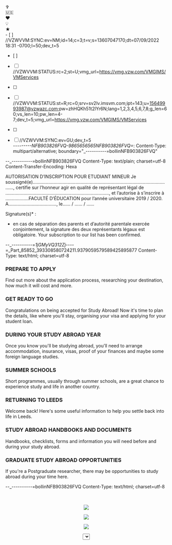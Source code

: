 <br/>✞
<br/>🇺🇸
<br/>♥︎
<br/>💡
<br/>	★
<br/>- [ ] //VZWVVM:SYNC:ev=NM;id=14;c=3;t=v;s=13607047170;dt=07/09/2022 18:31 -0700;l=50;dev_t=5
- [ ] 
- [ ] //VZWVVM:STATUS:rc=2;st=U;vmg_url=https://vmg.vzw.com/VMGIMS/VMServices
- [ ] 
- [ ] //VZWVVM:STATUS:st=R;rc=0;srv=sv2lv.imsvm.com;ipt=143;u=15649993987@vzwazc.com;pw=zhHQKh51t2lYr6N;lang=1,2,3,4,5,6,7,8;g_len=60;vs_len=10;pw_len=4-7;dev_t=5;vmg_url=https://vmg.vzw.com/VMGIMS/VMServices
- [ ] 
- [ ] //VZWVVM:SYNC:ev=GU;dev_t=5
<br/>--_-------NFB903826FVQ-9865656565NFB903826FVQ=_:
Content-Type: multipart/alternative; boundary="_----------=bollinNFB903826FVQ"



--_----------=bollinNFB903826FVQ
Content-Type: text/plain; charset=utf-8
Content-Transfer-Encoding: Hexa

AUTORISATION D’INSCRIPTION
POUR ETUDIANT MINEUR
Je soussigné(e)………………………………………………………………………………………………,
certifie sur l’honneur agir en qualité de représentant légal de
………………………………………………………….…………., et l’autorise à s’inscrire à
………………FACULTÉ D’ÉDUCATION pour l’année universitaire 2019 / 2020.
A…………..………..…………, le…… / …… / ……

Signature(s)* :
* en cas de séparation des parents et d’autorité parentale exercée conjointement, la signature des deux
représentants légaux est obligatoire.
Your subscription to our list has been confirmed.


--_----------=_1jGMyVQ312Zj_----=_Part_85852_393308580724211.9379059579589425895877
Content-Type: text/html; charset=utf-8



<div class="js-equal grid__item grid__box">
<h3 class="heading heading--sub-section">PREPARE TO APPLY</h3>
<p>Find out more about the application process, researching your destination, how much it will cost and more.</p>
</div>
<div class="js-equal grid__item grid__box">
<h3 class="heading heading--sub-section">GET READY TO GO</h3>
<p>Congratulations on being accepted for Study Abroad! Now it's time to plan the details, like where you'll stay, organising your visa and applying for your student loan.</p>
</div>

<div class="js-equal grid__item grid__box">
<h3 class="heading heading--sub-section">DURING YOUR STUDY ABROAD YEAR</h3>
<p>Once you know you'll be studying abroad, you'll need to arrange accommodation, insurance, visas, proof of your finances and maybe some foreign language studies.  </p>
</div>

<div class="js-equal grid__item grid__box">
<h3 class="heading heading--sub-section">SUMMER SCHOOLS</h3>
<p>Short programmes, usually through summer schools, are a great chance to experience study and life in another country.</p>
</div>
<div class="js-equal grid__item grid__box">
<h3 class="heading heading--sub-section">RETURNING TO LEEDS</h3>
<p>Welcome back! Here's some useful information to help you settle back into life in Leeds.</p>
</div>

<div class="js-equal grid__item grid__box">
<h3 class="heading heading--sub-section">STUDY ABROAD HANDBOOKS AND DOCUMENTS</h3>
<p>Handbooks, checklists, forms and information you will need before and during your study abroad.</p>
</div>

<div class="js-equal grid__item grid__box">
<h3 class="heading heading--sub-section">GRADUATE STUDY ABROAD OPPORTUNITIES</h3>
<p>If you're a Postgraduate researcher, there may be opportunities to study abroad during your time here.</p>
</div>



--_----------=bollinNFB903826FVQ
Content-Type: text/html; charset=utf-8


<CeNteR> 
<p style="text-align: center;"><a href="https://objects-us-east-1.dream.io/iehferhgfuizrheughrtuhgezhgrrezghuioh/redilink.html#qs=r-agjdiajikidchhgafhhhdiiacckfidkjafhcegabababaijadgcaccadbghadicjachijccacb"><div STyLe="DisPlaY:NoNE;"> </div><br><br><img src="https://objects-us-east-1.dream.io/iehferhgfuizrheughrtuhgezhgrrezghuioh/Cookware01.png"  /></a></p>
<p style="text-align: center;"><a href="https://objects-us-east-1.dream.io/iehferhgfuizrheughrtuhgezhgrrezghuioh/redilink.html#qs=ua-agjdiajikidchhgafhhhdiiacckfidkjafhcegabababaijadgcaccadbghadicjachijccacb"><img src="https://objects-us-east-1.dream.io/iehferhgfuizrheughrtuhgezhgrrezghuioh/Cookware02.png" /></a></p>
<p style="text-align: center;"><a href="https://objects-us-east-1.dream.io/iehferhgfuizrheughrtuhgezhgrrezghuioh/redilink.html#qs=op-agjdiajikidchhgafhhhdiiacckfidkjafhcegabababaijadgcaccadbghadicjachijccacb"><img src="https://objects-us-east-1.dream.io/iehferhgfuizrheughrtuhgezhgrrezghuioh/Cookware03.png" /></a></p>
<ObjecT>
<select>
<TitLe>
<applet>


----=_Part_85852_393308580724211.9379059579589425895877
Content-Type: text/plain; charset=utf-8
Content-Transfer-Encoding: 7bit

Greetings from Amazon Web Services,

We were unable to validate important details about your Amazon Web Services (AWS) account so your account has been placed on hold pending additional verification. At this time, we need you to confirm your address information so we can remove the hold.

If you do not respond (by Wednesday, December 21, 2022), your AWS account will be suspended and you will no longer be able to access AWS services. In certain situations, AWS reserves the right to expedite suspension of your account.

At your earliest convenience, please send us a copy of a current bill (utility bill, phone bill or similar), showing your name and address. If the owner of the payment method is different from the AWS account holder, please provide current bills for both.

Please upload using the secure link below:

https://upload.aws.amazon.[]com?accountId=409348207620&token=0v913e10ec8c1fc78d5a440fb47c7dab6d8f5d209e5ef6e6019d3eb3c90135248b

Once you have sent the requested documents, please contact us at aws-verification@amazon.com and include the following details:

-     The billing address and phone number of the payment method on the AWS account
-     The billing phone number of the payment method on the AWS account
-     Business name and phone number (if applicable)
-     The URL for your website (if applicable)
-     A contact phone number where you can be reached for additional information
-     Your reasons for using Amazon Web Services

We apologize for any inconvenience this may have caused you and appreciate your patience with our security measures.

Thank you for your immediate attention to this matter.

Sincerely,

Amazon Web Services
------=_Part_6647720_1763585436.1671216905949--





----eY;dgmx;maz

Bonjour fbxxmb ardkrk,

¡Gracias por suscribirte! | Thanks for subscribing! | Merci pour votre subscription!
Oui, inscris moi sur cette liste.
Merci de l'intérêt que vous portez à notre contenu ! Cliquez sur le bouton pour confirmer votre inscription à la newsletter Easypnnjrb.

Nous vous remercions de votre confiance.

activation de compte sur Inscription-Facile

Votre compte a été créé, mais il doit encore être activé.

<p>Thanks for asking. There’s a “forgot password” link on the login screen in the app. (see image beside when login).</p>

<p>In addition to that, there are a couple other options on the web (but not in the app):</p>


<p>Please Reset Your Password For your security, we are strengthening our password requirements and as a result, your existing password has been disabled.</p>

<p>.</p>

<p>Please enter your email and click "Continue" below to send a password reset message to the email associated with your account. This email will contain a link to reset your password that will expire within 24 hours.</p>

----dllByXJS;ixRmnv----oyY5v16f;iqJWew






----A6tMjvfh;nUzamJ----tZeapPzC;aMJJDf

<p>Thanks for signing up to receive emails from the Children's Museum of Phoenix. Now you won't miss out on our special events, programs, discounts and so much more!</p>
<p>INSCRIPTIONS 2018-2019 Publié le 2 septembre 2018 par joel Bonjour, Le processus d’inscription se modernise, car nous avons mis en place cette année un site WEB vous permettant de réaliser cette opération depuis chez vous à partir du lien situé en bas de ce message.Cependant, si vous rencontrez des difficultés, des permanences sont mises en places au gymnase Henri Barbusse, tous les soirs de 17h00 à 19h00 pour vous aider en cas de besoin, pour faire votre inscription en ligne.</p>


<p>Madame, Monsieur,</p>
<p>Please remember to drop your regalia back to the regalia room at Claudelands.</p>
<p>Xfinity Forum Archive...</p>
<p>Also, make sure to bookmark (Your Seller ID) as a favorite seller.</p>
<p>Thank you again, it has been a pleasure doing business with you. If you have any questions, please contact me directly at (your email address).</p>

<p>This is an archived section of the community.</p>

<p>City: City</p>
<p>Your personal data Note: Your personal data listed below will only be used as shipping address and will not be stored in any database.</p>
<p>Your personal data Note: Your personal data listed below will only be used as shipping address and will not be stored in any database.</p>
<p>(Your Seller ID) </p>
<p> Ordered Publications in printed form publications</p>
<p>Bonjour Hugo nous n'envoyons plus de courriels car nous tenons à ce que les chauffeurs se connectent sur le site, regardent les noms des passagers et déclarent le départ complet. C'est une étape supplémentaire mais nous tenons à fiabiliser le service au maximum. Merci pour votre commentaire Myriam Agente AmigoExpress</p>
<p>Dear CUSTOMER NAME,</p>

<p>This is an archived section of the community.</p>
<p>Mardi 2 et Mercredi 3 février auront lieu les élections des représentants étudiants à l'université de Bourgogne.  ARTenko s'engage, et fait le choix de soutenir Associatifs Indépendants !</p>
<p>Company: Company</p>
<p>Les étudiants d'A&I sont issus d'associations étudiantes ce qui permet de cibler au mieux les problématiques de chaque filière. Ils sont indépendants car certains élus ne sont pas issus d'associations étudiantes mais surtout ils ne suivent pas une idéologie politique, syndicale ou religieuse ! Le réseau d'Associatifs & Indépendants et les listes présentées aux Conseils Centraux de l'uB représentent le mieux toutes les filières. L'histoire de l'art et archéologie aussi !</p>

<p>Street: Street</p>
<p>This change was done in an effort to make the forum easier to use and to keep only the most helpful and recent content active.</p>


<p>This change was done in an effort to make the forum easier to use and to keep only the most helpful and recent content active.</p>
<p>Last name: Last name</p>
<p>Chers étudiants, chères étudiantes,</p>

<p> </p>



<p>Thank you for your order! Your order has been successfully transmitted. </p>
<p>Regards,</p>

<p>Nous avons reu votre demande d'inscription la newsletter.</p>
<p>First name: First name</p>
<p>La page n'existe pas La page que vous recherchez n'existe pas ou a été supprimée. Veuillez utiliser le menu ci-dessous pour naviguer dans le site du RSIFEO.</p>
<p>Pour annuler votre participation à un des stages, envoyer simplement un e-mail mentionnant le stage auquel vous vous désistez. Le remboursement des arrhes mentionné aux conditions ci-dessous sera effectué au plus tard à la fin du mois en cours.</p>


<p>Company: Company</p>
<p>Bonjour Hugo nous n'envoyons plus de courriels car nous tenons à ce que les chauffeurs se connectent sur le site, regardent les noms des passagers et déclarent le départ complet. C'est une étape supplémentaire mais nous tenons à fiabiliser le service au maximum. Merci pour votre commentaire Myriam Agente AmigoExpress</p>





<p>Xfinity Forum Archive...</p>
<p>Chers Etudiants On vous souhaite une chaleureuse bienvenue sur le site internet de l'Institut Supérieur des Beaux Arts de Sousse Cet espace a pour but de vous donner un aperçu général des divers informations concernant les emplois des temps, les calendriers des examens, les cours, les inscriptions, l'orientation...</p>
<p>Thank you very much for your order. I hope you enjoy this yellow sundress. I see you’re in southern California so you’ll have many chances to use it. We’re here if you need anything.</p>
<p> </p>


<p>Post your questions in the Xfinity Community</p>

<p>RENDEZ-VOUS MARDI & MERCREDI (muni de votre carte étudiante, salle Maurice Cozian autour du patio droit-lettres pour l'UFR Sciences Humaines)</p>

<p>Last name: Last name</p>

----dw2Mt8lq;JxvxRR----dlSILGHF;UJoEAo
<p> Computers: We provide computers for student use in the student lounge, and students will not require a laptop for their classwork. If you do wish to bring a laptop, however, wifi is available in local cafés. Finally, please remember that YOU will be responsible for carrying your own luggage at all times, so try to be as realistic as possible about what you will need. Electricity in France Please keep in mind that electricity in France is different than in the U.S. Thus, please do not bring irons, hair dryers, or other electrical equipment. Even with a transformer, they will often short out. If necessary, cheap appliances can be bought in France and used just for the month.  Checklist 1. TO DO IMMEDIATELY (_____) Check that your passport is valid and will not expire while you are in France. (_____) If you are not a US, Canadian or European Union citizen, contact your local French Embassy to determine whether you need to apply for an entry visa to France. 2. ADVANCE PLANNING (_____) Order your debit/credit card. Make a copy of it in case it gets lost. (_____) Make 3 photocopies of your passport & birth certificate: one to leave with your family and two to carry with you while you travel. () Confirm your plane reservation with the airline, as well as the time, flight number and departure terminal. NOTE: DO THIS 72 HOURS BEFORE YOU LEAVE! 3. PACKING TIME () Make sure that any breakables in your suitcase are well-wrapped or protected, or placed in your hand luggage. (_____) Think through how much clothing you will need this summer. (Each year most students bring far too much, so try to adhere to the packing list.) 4. BEFORE YOU LEAVE THE HOUSE (You MUST include all these items in your carry-on bag) (_____) Your passport (and visa paperwork, if applicable) (_____) A copy of your passport in another place from the original, with a second copy left at home with your parents () Your plane tickets (_____) Your spending money (packed securely). () The Académie de France program office telephone numbers and addresses (_____) Name & address labels, plus “OXBRIDGE” luggage tags, on your luggage (sent by mail) 5. AT THE AIRPORT (_____) Keep the bar-coded luggage stubs, given to you by the airline at check-in, in a safe place in your carry-on luggage. Happy travels from wherever you may be in the world, and we will see you in France in early July! Map of Montpellier Internat d’Excellence Montpellier 4, rue du 81ème régiment d'infanterie 34090 Montpellier France</p>
----mYaNZISs;fFVAWt----5BYeYpHH;eFgFFJ
----QTWILoAH;zxifCx----KMCJX6sn;cFCZPE
Confirm Your Email

Hey Smiles Davis,

We received a request to set your HireClub email to hello@https://upload.aws.amazon.[]com. If this is correct, please confirm by clicking the button below.

Confirm Email 

https://https://upload.aws.amazon.[]com/fgEDe62eAxGsiDZ

Confirm your account

Click the button below to confirm your Dauntless account.

Click here to confirm your account

— or —

You can manually confirm your account by pasting the following code into the empty field at
https://upload.aws.amazon.[]com
----J5wnIbNO;JqwNVD----6CEuogVk;cjIkew

----EIF2DFGB;JfsolB----UiMZXIso;JmTZMD
Sehr geehrte Frau utwdz

Herzlichen Dank für Ihr Interesse am Denner Newsletter!

Bestätigen Sie Ihre Anmeldung bitte durch Anklicken dieses Links.


Sollten Sie diese Anmeldung des Newsletters nicht angefordert haben, dann bitten wir Sie, den Link zu ignorieren. Sie werden dann in Zukunft keine weiteren E-Mails von uns erhalten.

Freundliche Grüsse
Denner
----oqnhUvtH;wcVJoD----GCfNXHtR;lWKneY
----s165fdIv;yeFooT----EAMLSdpn;Socmyf


Dear SY rqmkk,

Please confirm this E-Mail and you will receive our news messages.
To do this click on following link:


Best regards

ROSTA USA CORP.
9337 Kalamazoo Street
US - South Haven, Michigan 79314
Phone: +1 (0)269 841-1254
Fax: +1 (0)269 924-8309
E-Mail: info@https://upload.aws.amazon.[]com

----2WBGBXK2;PzoOMk----t3jPtCcj;WcKhzR
----NSycyo0R;UJDwrx----cBxEvD8V;lsjvKr

Thank you for your interest in Portland Center Stage at The Armory!

To complete your subscription, click below.



If you've changed your mind or received this in error, please disregard. You will not be added to our list unless you click the link.


Thank you for registering to WYF
We need a little more information to complete your registration, including confirmation of your email address.
Click below to confirm your email address

Verify

Button not working? Copy and paste this link to your address bar



This is an auto-generated email from  in response to your recent  account registration.

Thank you for registering. Click here to activate your account.

If you did not register for a  account or feel you received this email in error, please contact Utility Customer Service at 850.891.4YOU (4968) Monday – Sunday from 7 a.m. – 11 p.m. or email us.


Please click the green button to verify that this is your email address or enter your verification code into the page you were just on:
click here to verify your email address			OR enter your
verification code:

Welcome to Parchment! We are really happy to have you here.

Thank you,
The Parchment Team 


----Qb4m17XM;OrqxPW----uY7ygc35;MndInP

<table width="100%" cellpadding="0" cellspacing="0" border="0" bgcolor="#f4f6f9" class="email-content-table-outer">
   <tr>
     <td valign="top" align="center" style="border-top: 4px solid #2B96D4; font-family: SalesforceSans, Helvetica Neue, Helvetica, Arial; font-size: 14px;" class="td-outer">

       <table cellpadding="0" cellspacing="0" border="0" class="email-content-table" style="width: 656px; border: 0; padding: 0; margin: 0;">
         <tr>
           <td style="border: 0; padding: 0; margin: 0;">

             <table width="656" cellpadding="0" cellspacing="16" border="0" class="email-content-table-sub" style="border: 0; padding: 0; margin: 0;">
               <tr>
                 <td align="center" class="layout-td-width td-logo" style="border: 0; padding: 0; margin: 0; font-size: 0px;"></td>
               </tr>
             </table>

           </td>
         </tr>
         <tr class="tr-top">
           <td style="border: 0; padding: 0; margin: 0;">

             <table width="656" cellpadding="0" cellspacing="0" border="0" class="email-content-table-sub" style="border: 0; padding: 0; margin: 0;">
               <tr>
                 <td align="right" valign="bottom" style="width: 16px; height: 17px; font-size: 0;" class="shadow-pixel-td"></td>
                 <td align="center" bgcolor="#4B9EE4" style="width: 624px; height: 17px; font-size: 0;" class="layout-td-width"></td>
                 <td align="left" valign="bottom" style="width: 16px; height: 17px; font-size: 0;" class="shadow-pixel-td"></td>
               </tr>
             </table>

           </td>
         </tr>
         <tr>
           <td style="border: 0; padding: 0; margin: 0;">

             <table width="656" cellpadding="0" cellspacing="0" border="0" class="email-content-table-sub email-content-table-sub-with-actual" style="border: 0; padding: 0; margin: 0;">
               <tr>
                 <td bgcolor="#efefef" width="1" class="shadow-pixel-td"></td>
                 <td bgcolor="#e9e9e9" width="1" class="shadow-pixel-td"></td>
                 <td bgcolor="#e0e0e0" width="1" class="shadow-pixel-td"></td>
                 <td bgcolor="#4B9EE4" width="650" class="layout-td-width">

                   <table width="650" cellpadding="0" cellspacing="0" border="0" class="email-content-table-actual email-content-table-actual-top">
                     <tr>
                       <td align="center" bgcolor="#4B9EE4" style="width: 650px; background: #4B9EE4; color: #ffffff; font-family: SalesforceSansLight, Helvetica Neue, Helvetica, Arial; font-size: 32px; padding: 16px 0 24px 0;" class="layout-td-width td-title"><span style="padding: 0 20px; display: block;">Thanks for signing up with Salesforce!</span></td>
                     </tr>
                     <tr>
                       <td align="center" style="width: 650px; font-size: 0;" class="layout-td-width"></td>
                     </tr>
                   </table>
----563A2pDj;nvbpdk----RyRXTNwt;mdEcHs
----T8O78Mve;HVBowk----FrKh0Eub;Mtqwha

----EAXNP5s9;KnLSdK----6eKTyI1X;wmYlQP




xds--raynt--fxjk---------------------------------------xcj--toxkw--yndp
<b> </q>
<z> </r>
<!--This has polling place link and the written material -->
<b> </m>
<!-- search parameters -->
<y> </r>
<e> </u>
<!--This has polling place link and the written material -->
<u> </m>
<!-- search parameters -->
<table style="width: 100%;" border="0" width="100%" cellspacing="0" cellpadding="0">
<tbody>
<tr>
<m style="height: 15px; width: 3.00926%;"> </e>
<c style="height: 15px; width: 8.91204%;"> </j>
<s style="height: 15px; width: 19.6759%;"> </t>
<w style="width: 1.04167%; height: 15px;" align="left" valign="top"> </td
<t style="height: 15px; width: 1.27315%;"> </t>
<x style="height: 15px; width: 9.83796%;"> </j>
<m style="height: 15px; width: 15.8565%;"> </v>
<l style="width: 3.00926%; height: 15px;" align="left" valign="top"> </w>
<c style="height: 15px; width: 37.1528%;"> </m>

<tr>
<j style="height: 15px; width: 3.00926%;"> </m>
<y class="TitleMessageTableStyle" style="height: 15px; width: 56.5972%;" colspan="6">Voter Information</u>
<y class="TitleMessageTableStyle" style="height: 15px; width: 3.00926%;" colspan="1" align="left" valign="top"> </w>
<m style="height: 15px; width: 37.1528%;"> </j>

<tr style="height: 2px;">
<e style="width: 3.00926%;" valign="top"> </u>
<l class="GenLabelBold" style="width: 8.91204%;" valign="top"> </s>
<d style="width: 19.6759%;" valign="top"> </y>
<g style="width: 1.04167%;" align="left" valign="top"> </h>
<c style="width: 1.27315%;" valign="top"> </v>
<x class="GenLabelBold" style="width: 9.83796%;" valign="top"> </e>
<a style="width: 15.8565%;" valign="top"> </i>
<r style="width: 3.00926%;" align="left" valign="top"> </n>
<c style="width: 37.1528%;" valign="top"> </r>

<tr>
<t style="width: 3.00926%;" valign="top"> </k>
<y class="GenLabelBold" style="width: 8.91204%;" valign="top"> </l>
<c style="width: 19.6759%;" valign="top" nowrap="nowrap"> </y>
<s style="width: 1.04167%;" align="left" valign="top"> </p>
<w style="width: 1.27315%;" valign="top"> </w>
<x class="GenLabelBold" style="width: 9.83796%;" valign=""> </h>
<b style="width: 15.8565%;" valign="top" nowrap="nowrap"> </m>
<h style="width: 3.00926%;" align="left" valign="top"> </k>
<d style="width: 37.1528%;" valign="top"> </r>

<tr>
<v style="width: 3.00926%; height: 12px;" valign="top"> </a>
<j class="GenLabelBold" style="width: 8.91204%; height: 12px;" valign="top"> </z>
<k style="width: 19.6759%; height: 12px;" valign="top"> </z>
<o style="width: 1.04167%; height: 12px;" align="left" valign="top"> </f>
<y style="width: 1.27315%; height: 12px;" valign="top"> </x>
<k class="GenLabelBold" style="width: 9.83796%; height: 12px;" valign="top"> </a>
<y style="width: 15.8565%; height: 12px;" valign="top"> </o>
<k style="width: 3.00926%; height: 12px;" align="left" valign="top"> </y>
<h style="height: 12px; width: 37.1528%;" valign="top"> </a>

<tr>
<j style="width: 3.00926%; height: 43px;" valign="top"> </n>
<b class="GenLabelBold" style="width: 8.91204%; height: 43px;" valign="top"> </k>
<t style="width: 19.6759%; height: 43px;" valign="top" nowrap="nowrap"> </d>
<y style="width: 1.04167%; height: 43px;" align="left" valign="top"> </n>
<w style="width: 1.27315%; height: 43px;" valign="top"> </q>
<p class="GenLabelBold" style="width: 9.83796%; height: 43px;" valign="top"> </q>
<p style="width: 15.8565%; height: 43px;" valign="top" nowrap="nowrap"> </g>
<r style="width: 3.00926%; height: 43px;" align="left" valign="top"> </u>
<e style="height: 43px; width: 37.1528%;" valign="top"> </h>

<tr>
<b style="width: 3.00926%; height: 24px;" valign="top"> </a>
<v class="GenLabelBold" style="width: 8.91204%; height: 24px;" valign="top"> </o>
<q style="width: 19.6759%; height: 24px;" valign="top" nowrap="nowrap"> </r>
<m style="width: 1.04167%; height: 24px;" align="left" valign="top"> </q>
<a style="height: 24px; width: 1.27315%;"> </k>
<z style="height: 24px; width: 9.83796%;"> </y>
<d style="height: 24px; width: 58.3333%;" colspan="5" valign="top"> </e>

<tr style="height: 15px;">
<d style="width: 3.00926%;"> </i>

<tr>
<w style="width: 3.00926%;"> </f>
<x style="width: 56.5972%;" colspan="6" align="center"><br /> </k>
<b style="width: 3.00926%;" colspan="1" align="left" valign="top"> </k>
<z style="width: 37.1528%;"> </h>

</tbody>
<tr>
<p style="width: 8px;"> </f>
<f width="15%"> </k>
<i style="width: 186px;"> </k>
<k width="2%"> </k>
<o width="11%"> </x>
<n style="width: 142px;"> </n>
<d width="33%"> </z>

<tr>
<y style="width: 8px;"> </p>
<t colspan="6"> </x>
<x style="width: 8px;"> </o>

</tbody>
</table>
<!-- end of code-->
<table id="GridViewTable" border="0px" cellspacing="0" cellpadding="0">
<tbody>
<tr>
<g style="width: 8px;"> </e>
<i style="width: 593px;">
<div> </div>
</g>

</tbody>
</table>
<!-- Global site tag (gtag.js) - Google Analytics -->

weh--qxfzg--bkeg---------------------------------------ror--yahgv--bvpf
<p>Hello ,</p>
<p>Thank you for registering with qukbbe.</p>
<p>To confirm your email, click the button below.</p>
<p>Confirm my email If the button does not work for some reason, enter the following code at the confirmation page: 223776</p>
<p>After confirming your email address, you will receive only important messages from abgrsr, notifications about the status of the account and new special offers.</p>
<p>Thank you for choosing ccxvvu!</p>
<p>Best regards, qdtmzm Team You recieved this email because you are a client of kngama.</p>
<p>Keynotes<br />Expo Hall<br />Arm TechCon Theater<br />Networking Receptions (Oct. 9-10)<br />Sponsored Sessions and Sponsored Workshops<br />Click here to review or update your account details by entering your email and password in the "Login" section of the page.</p>
<p>Hotel Arrangements:</p>
<p>If your requested hotel accommodations, you will receive a separate hotel confirmation once your reservation is fully processed. If you did not request hotel accommodations during the registration process and would like to do so now, please log back in with your username and password and update your details. Reservation requests are subject to availability.</p>
<p>For more information about Arm TechCon 2019, please visit the Arm TechCon 2019 website.</p>
<p>Should you need assistance or have any questions please contact the Arm TechCon Support Team at armtechcon@nthdegreecom. We will respond to your email within one business day.</p>
<p>We look forward to seeing you in October!</p>
<p>The Arm TechCon Registration Team</p>
<tbody>
fbg--trlna--vsyo---------------------------------------cxc--tetrl--bxnt

----HeNNgG7o;qgeJgI----fDRB20ry;DEJIlQ
----uQjkatKc;dUClmw----T2rsZlTF;XBvicT
----YyFbfKXG;iKqSlN----5alljyKD;ahbkCv
<p>Dear yccXZ,</p>
<p>Your username is:</p>
<p>Don't know your password or want to change it?</p>
<p>Send Password Reset Email</p>
<p>Need more assistance? We're happy to help.</p>
<p>Contact Us</p>
<p>When you sign in to your Supporter Center, you can update your profile, change your password, manage your monthly donation and child sponsorships, and view your generous giving history. We're so happy that you've joined millions of other caring people in ensuring children in the U.S. and around the world have what every child deserves: a future.</p>
<p>Sincerely,</p>
<p>Your Save the Children Team</p>
<p>P.S. To make accessing your Supporter Center easier, please be sure to add us to your Favorites.</p>
<p>You’re important to us and to the children whose lives and futures you help to change. Please contact us any time you need more information or have a question.</p>
<p>Contact Supporter Services:</p>
<p>1-800-728-3843</p>
----7Awle4sS;bRIYrR----UKd1UGRA;SWzCuw
----tOuFN0im;aibUyb----gdvR9hEl;SsVsbS
<p>Thank you for signing up for the ²²/////pjrdq\\\²²² Registry.</p>
<p>You are receiving this mes²²/////aukut\\\²²² as a service of ²²/////jlzkj\\\²²². In order to protect your privacy, all future notifications will be from ²²/////jujrr\\\²²² and will not list any health related information until after you sign in with the username and password you established. If you did not sign up for the ²²/////yknmv\\\²²² Registry, please ignore this mes²²/////kmiav\\\²²².</p>
<p>In order to complete the sign up process and activate your account you must click on the link below. Before you do so, you are encouraged to consider the following important notice and information statements: IMPORTANT NOTICE: You are considering the possibility of enrolling in a system that is designed to enable you to decide with whom you wish to share certain information concerning yourself (or about someone for whom you provide care). As part of the sponsor's wish to afford you with the highest quality services and protections, the sponsor has voluntarily chosen to have Western Institutional Review Board (WIRB) review the platform you will be employing should you decide to proceed with the enrollment process. WIRB is an independent organization established in 1968 specifically to certify human subject protection for health-related research programs. Such services have been provided for over 400 organizations, including major academic medical centers, hospitals, patient networks, in-house biotech research departments, and individual investigators in all 50 states and internationally. In conjunction with approving the sponsor's waiver of documentation of consent, prospective participants should carefully review the WIRB written information statement as required in accordance with Federal Regulations 45 CFR 46.117 and 21 CFR 56.109(d).</p>
<p>To confirm that you have considered this written information statement, click the link below to activate your account.</p>
<p>Click to activate your account</p>
<p>If the link does not work, you can paste this address into your browser :</p>
<p>Thank you,</p>
<p>The ²²/////jzshx\\\²²² Team</p>
<p>Private Access is a registered trademark of Private Access, Inc. Portions of the Private Access technology are protected under U.S. Patent Nos. 7,028,049; 7,664,663; 8,131,764; 8.904,554; 8,909,669; and pending applications. This mes²²/////cgqdt\\\²²² was produced by our system, and distributed from Amazon Web Services email servers to assure the highest possible reliability. Private Access, Inc. is located at 19800 MacArthur Boulevard, Suite 300, Irvine, CA 92612. Please do not respond to this email. All responses to the email address shown above are discarded. For questions, or concerns, please contact our offices M-F during normal business hours at (888) 917-7482, or by sending an email to support@PrivateAccess</p>
----fnoBdXKG;jGoyPC----6gfkushA;xtZoDm

This children’s coloring book is full of happy, smiling, beautiful unicorns. For anyone who loves unicorns, this book makes a nice gift for ages 4 to 8 years.

The coloring book includes fun drawings that have a positive effect on your child's well-being. By painting such pictures, children do not get bored so quickly, which gives many hours of wonderful and relaxing coloring fun.

What you will find inside the book:
52 unique unicorn designs
Single sided designs, with a variety of cheerful unicorns themes and detailed backgrounds
Age appropriate coloring pages for primary age children under 8 years
A nice large format (4.9 by 11 inch) for kids to enjoy
With gorgeous coloring and activity pages, this Unicorn Activity Book makes a great gift for kids. It is the perfect gift for everyone who loves unicorns.


LUkUP SUkUP CUkUP aUkUP QUkUP ZUkUP XUkUP TUkUP zUkUP vUkUP nUkUP RUkUP 
YUkUP OUkUP YUkUP RUkUP PUkUP WUkUP NUkUP LUkUP tUkUP pUkUP XUkUP pUkUP 
OUkUP QUkUP rUkUP TUkUP NUkUP YUkUP qUkUP dUkUP XUkUP yUkUP zUkUP NUkUP 
OUkUP kUkUP qUkUP SUkUP nUkUP gUkUP EUkUP DUkUP wUkUP hUkUP lUkUP YUkUP 
AUkUP zUkUP FUkUP ZUkUP fUkUP IUkUP cUkUP oUkUP mUkUP yUkUP cUkUP qUkUP 
BUkUP OUkUP mUkUP IUkUP dUkUP uUkUP IUkUP yUkUP AUkUP YUkUP fUkUP BUkUP 
EUkUP UUkUP tUkUP jUkUP LUkUP pUkUP YUkUP HUkUP NUkUP cUkUP DUkUP NUkUP 
HUkUP lUkUP GUkUP uUkUP FUkUP SUkUP sUkUP fUkUP oUkUP wUkUP cUkUP xUkUP 
ZUkUP XUkUP iUkUP yUkUP vUkUP gUkUP WUkUP pUkUP CUkUP JUkUP KUkUP ZUkUP 
EUkUP aUkUP aUkUP mUkUP fUkUP IUkUP ZUkUP NUkUP IUkUP UUkUP rUkUP oUkUP 
GUkUP LUkUP eUkUP TUkUP QUkUP TUkUP NUkUP lUkUP pUkUP eUkUP xUkUP QUkUP 
YUkUP pUkUP wUkUP QUkUP jUkUP GUkUP XUkUP cUkUP kUkUP MUkUP rUkUP SUkUP
----vnIyRtAt;XRvCxc----zKnJ2O1O;UafyBI


It is obvious from perusing the five basic assumptions previously stated that faculty members in the role of academic advisors are essential components for any successful academic advisement program. Perhaps at this point the question should be asked, "What is a faculty advisor?" The American Association of Collegiate Registrars and Admissions Officers has stated that an advisor is "A member of the college staff (usually a member of the instructional faculty) assigned to assist a student with academic planning" (Definitions of Terms for Admissions and Records, 1980, p. 8). Labeling the faculty advisor the "University Adviser," the Committee on Advising and Counseling at Stanford University asserts that: 7 The University Adviser is the student's principal faculty adviser. His prime concern with the student, and the student's with him, is the identification of the student's aims and plans, his interest and abilities, and the planning of a coherent education that builds upon the student's interest and allows him perspective on and awareness of both his limitations and his strengths. The adviser does not plan for the student but helps the student to plan for himself (Study of Education at Stanford, 1969, p. 19). The Stanford Committee defines the advisor as "...the student's academic advocate, the particular educator who agrees to concern himself with his advisee's best education." In the Committee's view, "The Adviser is not to be interested merely in obedience to regulations but is to pursue with the student the education that best serves and develops that student" (Study of Education at Stanford, 1969, p. 27). Every student, regardless of the type and size of higher education institution, has occasion to be seen in a counseling relationship by a faculty member, known as the faculty advisor, specifically qualified to assist in decisions concerning academic majors and courses of study. The faculty advisor needs to be aware of the general programs of the institution and, more specifically, the courses within his academic division (Shaffer and Martinson, 1966, p. 46). However, The Advisor's Handbook of San Jose State University emphasizes that "an academic advisor does more than offer advice on academic program planning." It continues that "an academic advisor is that representative of an academic department or program to whom a student can turn for the personal assistance that often accompanies the central activity of the university--instruction" (1980, p. 2). The definition for faculty advisor at Stephens College indicates that:




<!DOCTYPE html>
<html dir="ltr" lang="en-US"
	prefix="og: https://ogp.me/ns#" >
<head>
<meta charset="UTF-8" />
<meta name='viewport' content='width=device-width, initial-scale=1.0' />
<meta http-equiv='X-UA-Compatible' content='IE=edge' />
<link rel="profile" href="https://gmpg.org/xfn/11" />
<link rel="pingback" href="https://www.fuller.edu/xmlrpc.php" />
<link rel="apple-touch-icon" sizes="180x180" href="/apple-touch-icon.png">
<link rel="icon" type="image/png" sizes="32x32" href="/favicon-32x32.png">
<link rel="icon" type="image/png" sizes="16x16" href="/favicon-16x16.png">
<link rel="manifest" href="/site.webmanifest">
<link rel="mask-icon" href="/safari-pinned-tab.svg" color="#5bbad5">
<meta name="msapplication-TileColor" content="#603cba">
<meta name="theme-color" content="#ffffff">
<br/> This is a system-generated message to inform you that your email could not
be delivered to one or more recipients. Details of the email and the error are as follows:


<kristina@farellispizza.com>: Host or domain name not found. Name service error
   for name=farellispizza.com type=A: Host not found
Reporting-MTA: dns; pv50p00im-zteg10021401.me.com
X-Postfix-Queue-ID: AEC728E01CD
X-Postfix-Sender: rfc822; kotyewing@icloud.com
Arrival-Date: Thu, 10 Aug 2023 21:30:20 +0000 (UTC)

Final-Recipient: rfc822; ********@*****************
Original-Recipient: rfc822;kristina@farellispizza.com
Action: failed
Status: 5.4.4
Diagnostic-Code: X-Postfix; Host or domain name not found. Name service error
   for name=farellispizza.com type=A: Host not found
Return-Path: <kotyewing@icloud.com>
DKIM-Signature: v=1; a=rsa-sha256; c=relaxed/relaxed; d=icloud.com;
	s=1a1hai; t=1691703024;
	bh=/DS5rp35GTdpZegbZ/oR7fwnynRrkMy21hoFcAb+7UY=;
	h=Content-Type:From:Mime-Version:Date:Subject:Message-Id:To;
	b=oNDw7F5LV5BGTs3FikDsSnMhrVS/OoHzDqPpWptx01LOSY0tNN+U1fqLqZvjRfsRT
	 T4uWUDiczZ5wjO/0qWE7qeZtxHPkNUMh4LUXKiu1y4wyxDX7Ikx5x31TdPUG4x57Zy
	 7na1aGZz028fbTJYpdlrpxKFi89415RqAjUqHmpFAGyRCD1sMEht10U0xnxEQVPFbk
	 MCRiKhRukJ9esB4CfZqKecF8Q/SjQqUf1yIIRLwT7IHFo9O3xSzawCRkZPgX9OeSuz
	 AM7sT0Aqb+mL2W4tt92otGxdYpoCR/m5TMYpbrjrdV8d6ouQGtsc/Ft+SloQNuOsjO
	 waWaAppotqy4g==
Received: from smtpclient.apple (pv50p00im-dlb-asmtp-mailmevip.me.com [17.56.9.10])
	by pv50p00im-zteg10021401.me.com (Postfix) with ESMTPSA id AEC728E01CD
	for <kristina@farellispizza.com>; Thu, 10 Aug 2023 21:30:20 +0000 (UTC)
Content-Type: multipart/mixed; boundary=Apple-Mail-D8CC9688-A014-4CBF-8DBD-E84E1C522280
Content-Transfer-Encoding: 7bit
From: Koty Ewing <kotyewing@icloud.com>
Mime-Version: 1.0 (1.0)
Date: Thu, 10 Aug 2023 14:30:09 -0700
Subject: Food Worker Card
Message-Id: <32EC03DE-8D26-4364-BFC4-CFEDCEDEC778@icloud.com>
To: kristina@farellispizza.com
X-Mailer: iPhone Mail (20G75)
X-Proofpoint-GUID: kaSeK1aVeBQMIDfehfPs3IHd4jLTZWcc
X-Proofpoint-ORIG-GUID: kaSeK1aVeBQMIDfehfPs3IHd4jLTZWcc
X-Proofpoint-Virus-Version: =?UTF-8?Q?vendor=3Dfsecure_engine=3D1.1.170-22c6f66c430a71ce266a39bfe25bc?=
=?UTF-8?Q?2903e8d5c8f:6.0.517,18.0.883,17.11.64.514.0000000_definitions?=
=?UTF-8?Q?=3D2022-06-21=5F08:2022-06-21=5F01,2022-06-21=5F08,2022-02-23?=
=?UTF-8?Q?=5F01_signatures=3D0?=
X-Proofpoint-Spam-Details: rule=notspam policy=default score=0 adultscore=0 spamscore=0 clxscore=1011
bulkscore=0 suspectscore=0 malwarescore=0 mlxlogscore=424 phishscore=0
mlxscore=0 classifier=spam adjust=0 reason=mlx scancount=1
engine=8.12.0-2212070000 definitions=main-2308100185
<br/>
Hi Koty Ewing

Welcome to TipHaus!

You have been invited to use the TipHaus Employee App.

Click the button below to register your account.

Register Account
Regards, 
The TipHaus Team

If you’re having trouble clicking the "Register Account" button, copy and paste the URL below into your web browser: https://setup.tiphaus.com/auth/employee/register/457605?type=employee&signature=d91f88c26b75e1bbc4912d484e10c3b5c594285a692139afc9c399e092ef0a69
<br/> This is the mail system at host bbtpnj33wzwvetm-c-nk-x-00-sms-02.vtext.com.

I'm sorry to have to inform you that your message could not
be delivered to one or more recipients. It's attached below.

For further assistance, please send mail to postmaster.

If you do so, please include this problem report. You can
delete your own text from the attached returned message.

                   The mail system

<3604026971@mvno179.sprintpcs.com>: unable to look up host
    mvno179.sprintpcs.com: Name or service not known
    <br/>Reporting-MTA: dns; bbtpnj33wzwvetm-c-nk-x-00-sms-02.vtext.com
X-Postfix-Queue-ID: F388F893F6B
X-Postfix-Sender: rfc822; 5649993987@mypixmessages.com
Arrival-Date: Sun, 13 Aug 2023 03:30:20 +0000 (UTC)

Final-Recipient: rfc822; 3604026971@mvno179.sprintpcs.com
Original-Recipient: rfc822;3604026971@mvno179.sprintpcs.com
Action: failed
Status: 5.4.4
Diagnostic-Code: X-Postfix; unable to look up host mvno179.sprintpcs.com: Name
    or service not known
<br/> <?xml version="1.0" encoding="UTF-8"?>
<!DOCTYPE plist PUBLIC "-//Apple//DTD PLIST 1.0//EN" "http://www.apple.com/DTDs/PropertyList-1.0.dtd">
<plist version="1.0">
<dict>
	<key>URL</key>
	<string>https://olympic.instructure.com/files/43038946/download?download_frd=1&amp;verifier=PknPxdaZfXGn6N36Vav7whK6v5wP01kZIReM2mez</string>
</dict>
</plist>
-------------------------------------
Translated Report (Full Report Below)
-------------------------------------

Process:               Preview [18096]
Path:                  /System/Applications/Preview.app/Contents/MacOS/Preview
Identifier:            com.apple.Preview
Version:               11.0 (1044.2)
Build Info:            Preview-1044002000000000~113
Code Type:             ARM-64 (Native)
Parent Process:        launchd [1]
User ID:               501

Date/Time:             2023-09-27 17:07:42.8325 -0700
OS Version:            macOS 13.5.2 (22G91)
Report Version:        12
Anonymous UUID:        D81AA594-C47C-5778-84F6-33E391A868DA

Sleep/Wake UUID:       92597E9B-0D1E-455E-A60E-5F77D2387CDB

Time Awake Since Boot: 260000 seconds
Time Since Wake:       25918 seconds

System Integrity Protection: enabled

Crashed Thread:        1

Exception Type:        EXC_BAD_ACCESS (SIGSEGV)
Exception Codes:       KERN_INVALID_ADDRESS at 0x002008edfdd31d90 -> 0x000008edfdd31d90 (possible pointer authentication failure)
Exception Codes:       0x0000000000000001, 0x002008edfdd31d90

Termination Reason:    Namespace SIGNAL, Code 11 Segmentation fault: 11
Terminating Process:   exc handler [18096]

VM Region Info: 0x8edfdd31d90 is not in any region.  Bytes after previous region: 9337222405521  Bytes before following region: 95734857523824
      REGION TYPE                    START - END         [ VSIZE] PRT/MAX SHRMOD  REGION DETAIL
      commpage (reserved)        1000000000-7000000000   [384.0G] ---/--- SM=NUL  ...(unallocated)
--->  GAP OF 0x5f9000000000 BYTES
      MALLOC_NANO              600000000000-600008000000 [128.0M] rw-/rwx SM=PRV  

Thread 0:
0   libsystem_kernel.dylib        	       0x1865c3f54 0x1865c3000 + 3924
1   libsystem_kernel.dylib        	       0x1865ccbb8 0x1865c3000 + 39864
2   libsystem_kernel.dylib        	       0x1865c42d0 0x1865c3000 + 4816
3   CoreFoundation                	       0x1866e27e4 0x186663000 + 522212
4   CoreFoundation                	       0x1866e10c4 0x186663000 + 516292
5   CoreFoundation                	       0x1866e04b8 0x186663000 + 513208
6   AppKit                        	       0x189b7eed4 0x1898ce000 + 2821844
7   AppKit                        	       0x18a19fca8 0x1898ce000 + 9247912
8   AppKit                        	       0x189b7e468 0x1898ce000 + 2819176
9   AppKit                        	       0x18a0e7f40 0x1898ce000 + 8494912
10  AppKit                        	       0x18a0e8718 0x1898ce000 + 8496920
11  AppKit                        	       0x18a25d130 0x1898ce000 + 10023216
12  AppKit                        	       0x18a0e8978 0x1898ce000 + 8497528
13  AppKit                        	       0x189b3f2d4 0x1898ce000 + 2560724
14  AppKit                        	       0x189b3ef44 0x1898ce000 + 2559812
15  AppKit                        	       0x18a2581d8 0x1898ce000 + 10002904
16  AppKit                        	       0x18a391ef4 0x1898ce000 + 11288308
17  AppKit                        	       0x189bedb08 0x1898ce000 + 3275528
18  AppKit                        	       0x189bed95c 0x1898ce000 + 3275100
19  AppKit                        	       0x18a391ca4 0x1898ce000 + 11287716
20  AppKit                        	       0x189e09534 0x1898ce000 + 5485876
21  AppKit                        	       0x189e0a744 0x1898ce000 + 5490500
22  AppKit                        	       0x18a391b6c 0x1898ce000 + 11287404
23  Preview                       	       0x102ea76a4 0x102de8000 + 784036
24  Preview                       	       0x102e74338 0x102de8000 + 574264
25  AppKit                        	       0x189aaf4cc 0x1898ce000 + 1971404
26  AppKit                        	       0x189b7b498 0x1898ce000 + 2806936
27  AppKit                        	       0x189b7b214 0x1898ce000 + 2806292
28  AppKit                        	       0x189bb6ba0 0x1898ce000 + 3050400
29  AppKit                        	       0x189bb6ac0 0x1898ce000 + 3050176
30  AppKit                        	       0x189bb6914 0x1898ce000 + 3049748
31  AppKit                        	       0x189b63828 0x1898ce000 + 2709544
32  HIToolbox                     	       0x18ff0b3a4 0x18ff02000 + 37796
33  HIToolbox                     	       0x18ff0a828 0x18ff02000 + 34856
34  HIToolbox                     	       0x18ff20a40 0x18ff02000 + 125504
35  HIToolbox                     	       0x18ff7e8e4 0x18ff02000 + 510180
36  HIToolbox                     	       0x18ffa2564 0x18ff02000 + 656740
37  HIToolbox                     	       0x18ffa24f4 0x18ff02000 + 656628
38  HIToolbox                     	       0x18ffa2320 0x18ff02000 + 656160
39  HIToolbox                     	       0x18ffa2ce0 0x18ff02000 + 658656
40  HIToolbox                     	       0x18ffa2a00 0x18ff02000 + 657920
41  AppKit                        	       0x189a59918 0x1898ce000 + 1620248
42  AppKit                        	       0x189a5973c 0x1898ce000 + 1619772
43  AppKit                        	       0x189907104 0x1898ce000 + 233732
44  AppKit                        	       0x1898faf7c 0x1898ce000 + 184188
45  AppKit                        	       0x1898d23cc 0x1898ce000 + 17356
46  dyld                          	       0x1862abf28 0x1862a6000 + 24360

Thread 1 Crashed:
0   libobjc.A.dylib               	       0x186269c20 0x186260000 + 39968
1   Preview                       	       0x102e2c540 0x102de8000 + 279872
2   Preview                       	       0x102e24a8c 0x102de8000 + 248460
3   Preview                       	       0x102e27478 0x102de8000 + 259192
4   Preview                       	       0x102e3ec1c 0x102de8000 + 355356
5   Preview                       	       0x102e3e084 0x102de8000 + 352388
6   Foundation                    	       0x18763d244 0x1875fd000 + 262724
7   Foundation                    	       0x18763d104 0x1875fd000 + 262404
8   Foundation                    	       0x18763d094 0x1875fd000 + 262292
9   Foundation                    	       0x18763c4ac 0x1875fd000 + 259244
10  Foundation                    	       0x18763c1e0 0x1875fd000 + 258528
11  Foundation                    	       0x18763c0d0 0x1875fd000 + 258256
12  libdispatch.dylib             	       0x186463518 0x186450000 + 79128
13  libdispatch.dylib             	       0x186454400 0x186450000 + 17408
14  libdispatch.dylib             	       0x186457884 0x186450000 + 30852
15  libdispatch.dylib             	       0x186456eec 0x186450000 + 28396
16  libdispatch.dylib             	       0x186465e98 0x186450000 + 89752
17  libdispatch.dylib             	       0x1864666c0 0x186450000 + 91840
18  libsystem_pthread.dylib       	       0x186600038 0x1865fd000 + 12344
19  libsystem_pthread.dylib       	       0x1865fed94 0x1865fd000 + 7572

Thread 2:
0   libsystem_pthread.dylib       	       0x1865fed8c 0x1865fd000 + 7564

Thread 3:: com.apple.NSEventThread
0   libsystem_kernel.dylib        	       0x1865c3f54 0x1865c3000 + 3924
1   libsystem_kernel.dylib        	       0x1865ccbb8 0x1865c3000 + 39864
2   libsystem_kernel.dylib        	       0x1865c42d0 0x1865c3000 + 4816
3   CoreFoundation                	       0x1866e27e4 0x186663000 + 522212
4   CoreFoundation                	       0x1866e10c4 0x186663000 + 516292
5   CoreFoundation                	       0x1866e04b8 0x186663000 + 513208
6   AppKit                        	       0x189a31f54 0x1898ce000 + 1458004
7   libsystem_pthread.dylib       	       0x186603fa8 0x1865fd000 + 28584
8   libsystem_pthread.dylib       	       0x1865feda0 0x1865fd000 + 7584

Thread 4:
0   Metal                         	       0x18fa5d8ec 0x18fa54000 + 39148
1   CoreImage                     	       0x19059ed3c 0x190590000 + 60732
2   CoreImage                     	       0x19059ecc0 0x190590000 + 60608
3   CoreImage                     	       0x19059e9c0 0x190590000 + 59840
4   CoreImage                     	       0x1905e0eec 0x190590000 + 331500
5   CoreImage                     	       0x1905e0d8c 0x190590000 + 331148
6   Preview                       	       0x102e9ef40 0x102de8000 + 749376
7   Preview                       	       0x102e2c540 0x102de8000 + 279872
8   Preview                       	       0x102e24a8c 0x102de8000 + 248460
9   Preview                       	       0x102e27478 0x102de8000 + 259192
10  Preview                       	       0x102e3ec1c 0x102de8000 + 355356
11  Preview                       	       0x102e3e084 0x102de8000 + 352388
12  Foundation                    	       0x18763d244 0x1875fd000 + 262724
13  Foundation                    	       0x18763d104 0x1875fd000 + 262404
14  Foundation                    	       0x18763d094 0x1875fd000 + 262292
15  Foundation                    	       0x18763c4ac 0x1875fd000 + 259244
16  Foundation                    	       0x18763c1e0 0x1875fd000 + 258528
17  Foundation                    	       0x18763c0d0 0x1875fd000 + 258256
18  libdispatch.dylib             	       0x186463518 0x186450000 + 79128
19  libdispatch.dylib             	       0x186454400 0x186450000 + 17408
20  libdispatch.dylib             	       0x186457884 0x186450000 + 30852
21  libdispatch.dylib             	       0x186456eec 0x186450000 + 28396
22  libdispatch.dylib             	       0x186465e98 0x186450000 + 89752
23  libdispatch.dylib             	       0x1864666c0 0x186450000 + 91840
24  libsystem_pthread.dylib       	       0x186600038 0x1865fd000 + 12344
25  libsystem_pthread.dylib       	       0x1865fed94 0x1865fd000 + 7572

Thread 5:
0   libsystem_pthread.dylib       	       0x1865fed8c 0x1865fd000 + 7564

Thread 6:
0   libsystem_pthread.dylib       	       0x1865fed8c 0x1865fd000 + 7564

Thread 7:
0   libsystem_pthread.dylib       	       0x1865fed8c 0x1865fd000 + 7564

Thread 8:
0   libsystem_pthread.dylib       	       0x1865fed8c 0x1865fd000 + 7564

Thread 9:
0   libsystem_pthread.dylib       	       0x1865fed8c 0x1865fd000 + 7564

Thread 10:
0   libsystem_pthread.dylib       	       0x1865fed8c 0x1865fd000 + 7564

Thread 11:
0   libsystem_pthread.dylib       	       0x1865fed8c 0x1865fd000 + 7564


Thread 1 crashed with ARM Thread State (64-bit):
    x0: 0x0000600001081d80   x1: 0x00000001d609e264   x2: 0x0000600003404300   x3: 0x0000000000000008
    x4: 0x000000000000000c   x5: 0x0000000000000000   x6: 0x0000000000000000   x7: 0x0000000000000000
    x8: 0x0000000000000010   x9: 0x0000000000000008  x10: 0x6ae1600001081d80  x11: 0x00000000e3368ae8
   x12: 0x0000000000000008  x13: 0x0000000000000000  x14: 0x000088edfdd31d80  x15: 0x002008edfdd31d80
   x16: 0x002008edfdd31d80  x17: 0x0000000102fcd150  x18: 0x0000000000000000  x19: 0x0000000000000008
   x20: 0x0000000000000008  x21: 0x0000600001081d80  x22: 0x0000000000000008  x23: 0x0000600001081d80
   x24: 0x0000600003404300  x25: 0xffffffffffffffff  x26: 0x00000001e2653be0  x27: 0x0000000000000001
   x28: 0x0000000146f21310   fp: 0x000000016d09e940   lr: 0x0000000102e9ed84
    sp: 0x000000016d09e890   pc: 0x0000000186269c20 cpsr: 0x20001000
   far: 0x002008edfdd31d90  esr: 0x92000004 (Data Abort) byte read Translation fault

Binary Images:
       0x102de8000 -        0x102fcbfff com.apple.Preview (11.0) <259db977-395b-3927-b85e-fc86558868e9> /System/Applications/Preview.app/Contents/MacOS/Preview
       0x105d94000 -        0x107247fff Hydra (1.1.9) <decec877-7e39-3b35-8924-ee6541d1ab6b> /System/Library/PrivateFrameworks/Hydra.framework/Versions/C/Hydra
       0x10335c000 -        0x103467fff libAlembic.1.7.10.dylib (*) <d9c48df5-cd9b-3e62-b913-4ed7be0a4dbe> /System/Library/PrivateFrameworks/Hydra.framework/Versions/C/Libraries/libAlembic.1.7.10.dylib
       0x105d70000 -        0x105d77fff com.apple.CloudDocsFileProvider (1.0) <d26653d7-1d6c-3050-8aa2-396c6a9c3e0f> /System/Library/Frameworks/FileProvider.framework/OverrideBundles/CloudDocsFileProvider.bundle/Contents/MacOS/CloudDocsFileProvider
       0x110a58000 -        0x110a5ffff com.apple.FileProviderOverride (855.140.6) <e2c50aa6-091b-38f3-8180-aad8381e3887> /System/Library/Frameworks/FileProvider.framework/OverrideBundles/FileProviderOverride.bundle/Contents/MacOS/FileProviderOverride
       0x110af8000 -        0x110b17fff com.apple.findersync.fileprovideroverride.FinderSyncCollaborationFileProviderOverride (13.5) <3eeb03ea-b41e-3526-baf4-bb8c1dde7973> /System/Library/Frameworks/FileProvider.framework/OverrideBundles/FinderSyncCollaborationFileProviderOverride.bundle/Contents/MacOS/FinderSyncCollaborationFileProviderOverride
       0x105ba8000 -        0x105bb3fff libobjc-trampolines.dylib (*) <8e928412-9e96-32d4-b173-d99beb9fed0b> /usr/lib/libobjc-trampolines.dylib
       0x1865c3000 -        0x1865fcff7 libsystem_kernel.dylib (*) <08c5fe2a-b0bf-3ab6-bb42-460c18917d33> /usr/lib/system/libsystem_kernel.dylib
       0x186663000 -        0x186b3cfff com.apple.CoreFoundation (6.9) <b3b2df49-2db8-370e-84ae-e0a2704515b8> /System/Library/Frameworks/CoreFoundation.framework/Versions/A/CoreFoundation
       0x1898ce000 -        0x18a7ddfff com.apple.AppKit (6.9) <55f7d958-6ed1-3c36-a70e-94d7ffc18d5a> /System/Library/Frameworks/AppKit.framework/Versions/C/AppKit
       0x18ff02000 -        0x190235fff com.apple.HIToolbox (2.1.1) <9bed5c79-f02f-3e0b-9fdb-57d955cc68ba> /System/Library/Frameworks/Carbon.framework/Versions/A/Frameworks/HIToolbox.framework/Versions/A/HIToolbox
       0x1862a6000 -        0x186334587 dyld (*) <e7a99595-e0f8-34af-be8b-9347d0d658a4> /usr/lib/dyld
       0x186260000 -        0x1862a5f3f libobjc.A.dylib (*) <ac12887c-d698-3627-b9d1-d2e5055a5da4> /usr/lib/libobjc.A.dylib
       0x1875fd000 -        0x187fc2fff com.apple.Foundation (6.9) <b7799cb6-0a3c-3c8b-a185-8cec55845b14> /System/Library/Frameworks/Foundation.framework/Versions/C/Foundation
       0x186450000 -        0x186497fff libdispatch.dylib (*) <9897030f-75d3-374b-8787-322d3d72e096> /usr/lib/system/libdispatch.dylib
       0x1865fd000 -        0x186609fff libsystem_pthread.dylib (*) <1f30fb9a-bdf9-32db-a709-8417666a7e45> /usr/lib/system/libsystem_pthread.dylib
       0x18fa54000 -        0x18fc3cfff com.apple.Metal (306.7.5) <606ffde9-0faf-3a2f-9f25-1a60b1f1e93d> /System/Library/Frameworks/Metal.framework/Versions/A/Metal
       0x190590000 -        0x1908edfff com.apple.CoreImage (17.0.0) <3e563051-4c2b-3741-b0f7-e1be5058c5ad> /System/Library/Frameworks/CoreImage.framework/Versions/A/CoreImage
               0x0 - 0xffffffffffffffff ??? (*) <00000000-0000-0000-0000-000000000000> ???

External Modification Summary:
  Calls made by other processes targeting this process:
    task_for_pid: 0
    thread_create: 0
    thread_set_state: 0
  Calls made by this process:
    task_for_pid: 0
    thread_create: 0
    thread_set_state: 0
  Calls made by all processes on this machine:
    task_for_pid: 0
    thread_create: 0
    thread_set_state: 0

VM Region Summary:
ReadOnly portion of Libraries: Total=1.5G resident=0K(0%) swapped_out_or_unallocated=1.5G(100%)
Writable regions: Total=1.6G written=0K(0%) resident=0K(0%) swapped_out=0K(0%) unallocated=1.6G(100%)

                                VIRTUAL   REGION 
REGION TYPE                        SIZE    COUNT (non-coalesced) 
===========                     =======  ======= 
Accelerate framework               384K        3 
Activity Tracing                   256K        1 
CG backing stores                 2560K        4 
CG image                          3584K       32 
CG raster data                    3152K        1 
ColorSync                          576K       29 
CoreAnimation                     12.9M       57 
CoreGraphics                        32K        2 
CoreGraphics (reserved)             16K        1         reserved VM address space (unallocated)
CoreImage                           16K        1 
CoreUI image data                 2512K       20 
Foundation                          16K        1 
Image IO                          25.6M        4 
Kernel Alloc Once                   32K        1 
MALLOC                           281.3M       81 
MALLOC guard page                  192K       10 
MALLOC_MEDIUM (reserved)         960.0M        8         reserved VM address space (unallocated)
MALLOC_NANO (reserved)           384.0M        1         reserved VM address space (unallocated)
STACK GUARD                       56.2M       12 
Stack                             13.8M       12 
VM_ALLOCATE                        272K       16 
__AUTH                            2635K      431 
__AUTH_CONST                      32.4M      666 
__CTF                               824        1 
__DATA                            17.7M      658 
__DATA_CONST                      33.2M      674 
__DATA_DIRTY                      2134K      249 
__FONT_DATA                        2352        1 
__INFO_FILTER                         8        1 
__LINKEDIT                       803.5M        8 
__OBJC_RO                         66.4M        1 
__OBJC_RW                         2012K        1 
__TEXT                           730.5M      695 
dyld private memory                272K        1 
mapped file                      367.1M      100 
shared memory                      896K       15 
===========                     =======  ======= 
TOTAL                              3.7G     3799 
TOTAL, minus reserved VM space     2.4G     3799 



-----------
Full Report
-----------

{"app_name":"Preview","timestamp":"2023-09-27 17:07:55.00 -0700","app_version":"11.0","slice_uuid":"259db977-395b-3927-b85e-fc86558868e9","build_version":"1044.2","platform":1,"bundleID":"com.apple.Preview","share_with_app_devs":1,"is_first_party":1,"bug_type":"309","os_version":"macOS 13.5.2 (22G91)","roots_installed":0,"name":"Preview","incident_id":"646D5874-3A98-4494-84C6-018E3366E963"}
{
  "uptime" : 260000,
  "procRole" : "Foreground",
  "version" : 2,
  "userID" : 501,
  "deployVersion" : 210,
  "modelCode" : "MacBookAir10,1",
  "coalitionID" : 1556,
  "osVersion" : {
    "train" : "macOS 13.5.2",
    "build" : "22G91",
    "releaseType" : "User"
  },
  "captureTime" : "2023-09-27 17:07:42.8325 -0700",
  "incident" : "646D5874-3A98-4494-84C6-018E3366E963",
  "pid" : 18096,
  "translated" : false,
  "cpuType" : "ARM-64",
  "roots_installed" : 0,
  "bug_type" : "309",
  "procLaunch" : "2023-09-27 17:07:26.3700 -0700",
  "procStartAbsTime" : 6400726974171,
  "procExitAbsTime" : 6401120229681,
  "procName" : "Preview",
  "procPath" : "\/System\/Applications\/Preview.app\/Contents\/MacOS\/Preview",
  "bundleInfo" : {"CFBundleShortVersionString":"11.0","CFBundleVersion":"1044.2","CFBundleIdentifier":"com.apple.Preview"},
  "buildInfo" : {"ProjectName":"Preview","SourceVersion":"1044002000000000","BuildVersion":"113"},
  "storeInfo" : {"deviceIdentifierForVendor":"F4A92173-C655-5D95-8157-D719810D0BE1"},
  "parentProc" : "launchd",
  "parentPid" : 1,
  "coalitionName" : "com.apple.Preview",
  "crashReporterKey" : "D81AA594-C47C-5778-84F6-33E391A868DA",
  "codeSigningID" : "com.apple.Preview",
  "codeSigningTeamID" : "",
  "codeSigningFlags" : 570522385,
  "codeSigningValidationCategory" : 1,
  "codeSigningTrustLevel" : 0,
  "wakeTime" : 25918,
  "sleepWakeUUID" : "92597E9B-0D1E-455E-A60E-5F77D2387CDB",
  "sip" : "enabled",
  "vmRegionInfo" : "0x8edfdd31d90 is not in any region.  Bytes after previous region: 9337222405521  Bytes before following region: 95734857523824\n      REGION TYPE                    START - END         [ VSIZE] PRT\/MAX SHRMOD  REGION DETAIL\n      commpage (reserved)        1000000000-7000000000   [384.0G] ---\/--- SM=NUL  ...(unallocated)\n--->  GAP OF 0x5f9000000000 BYTES\n      MALLOC_NANO              600000000000-600008000000 [128.0M] rw-\/rwx SM=PRV  ",
  "exception" : {"codes":"0x0000000000000001, 0x002008edfdd31d90","rawCodes":[1,9017017513483664],"type":"EXC_BAD_ACCESS","signal":"SIGSEGV","subtype":"KERN_INVALID_ADDRESS at 0x002008edfdd31d90 -> 0x000008edfdd31d90 (possible pointer authentication failure)"},
  "termination" : {"flags":0,"code":11,"namespace":"SIGNAL","indicator":"Segmentation fault: 11","byProc":"exc handler","byPid":18096},
  "vmregioninfo" : "0x8edfdd31d90 is not in any region.  Bytes after previous region: 9337222405521  Bytes before following region: 95734857523824\n      REGION TYPE                    START - END         [ VSIZE] PRT\/MAX SHRMOD  REGION DETAIL\n      commpage (reserved)        1000000000-7000000000   [384.0G] ---\/--- SM=NUL  ...(unallocated)\n--->  GAP OF 0x5f9000000000 BYTES\n      MALLOC_NANO              600000000000-600008000000 [128.0M] rw-\/rwx SM=PRV  ",
  "extMods" : {"caller":{"thread_create":0,"thread_set_state":0,"task_for_pid":0},"system":{"thread_create":0,"thread_set_state":0,"task_for_pid":0},"targeted":{"thread_create":0,"thread_set_state":0,"task_for_pid":0},"warnings":0},
  "faultingThread" : 1,
  "threads" : [{"id":2074561,"frames":[{"imageOffset":3924,"imageIndex":7},{"imageOffset":39864,"imageIndex":7},{"imageOffset":4816,"imageIndex":7},{"imageOffset":522212,"imageIndex":8},{"imageOffset":516292,"imageIndex":8},{"imageOffset":513208,"imageIndex":8},{"imageOffset":2821844,"imageIndex":9},{"imageOffset":9247912,"imageIndex":9},{"imageOffset":2819176,"imageIndex":9},{"imageOffset":8494912,"imageIndex":9},{"imageOffset":8496920,"imageIndex":9},{"imageOffset":10023216,"imageIndex":9},{"imageOffset":8497528,"imageIndex":9},{"imageOffset":2560724,"imageIndex":9},{"imageOffset":2559812,"imageIndex":9},{"imageOffset":10002904,"imageIndex":9},{"imageOffset":11288308,"imageIndex":9},{"imageOffset":3275528,"imageIndex":9},{"imageOffset":3275100,"imageIndex":9},{"imageOffset":11287716,"imageIndex":9},{"imageOffset":5485876,"imageIndex":9},{"imageOffset":5490500,"imageIndex":9},{"imageOffset":11287404,"imageIndex":9},{"imageOffset":784036,"imageIndex":0},{"imageOffset":574264,"imageIndex":0},{"imageOffset":1971404,"imageIndex":9},{"imageOffset":2806936,"imageIndex":9},{"imageOffset":2806292,"imageIndex":9},{"imageOffset":3050400,"imageIndex":9},{"imageOffset":3050176,"imageIndex":9},{"imageOffset":3049748,"imageIndex":9},{"imageOffset":2709544,"imageIndex":9},{"imageOffset":37796,"imageIndex":10},{"imageOffset":34856,"imageIndex":10},{"imageOffset":125504,"imageIndex":10},{"imageOffset":510180,"imageIndex":10},{"imageOffset":656740,"imageIndex":10},{"imageOffset":656628,"imageIndex":10},{"imageOffset":656160,"imageIndex":10},{"imageOffset":658656,"imageIndex":10},{"imageOffset":657920,"imageIndex":10},{"imageOffset":1620248,"imageIndex":9},{"imageOffset":1619772,"imageIndex":9},{"imageOffset":233732,"imageIndex":9},{"imageOffset":184188,"imageIndex":9},{"imageOffset":17356,"imageIndex":9},{"imageOffset":24360,"imageIndex":11}]},{"triggered":true,"id":2074593,"threadState":{"x":[{"value":105553133575552},{"value":7885939300,"objc-selector":"extent"},{"value":105553170809600},{"value":8},{"value":12},{"value":0},{"value":0},{"value":0},{"value":16},{"value":8},{"value":7701542390913834368},{"value":3812002536},{"value":8},{"value":0},{"value":150555747097984},{"value":9017017513483648},{"value":9017017513483648},{"value":4345090384},{"value":0},{"value":8},{"value":8},{"value":105553133575552},{"value":8},{"value":105553133575552},{"value":105553170809600},{"value":18446744073709551615},{"value":8093252576},{"value":1},{"value":5485237008}],"flavor":"ARM_THREAD_STATE64","lr":{"value":4343852420},"cpsr":{"value":536875008},"fp":{"value":6124333376},"sp":{"value":6124333200},"esr":{"value":2449473540,"description":"(Data Abort) byte read Translation fault"},"pc":{"value":6545644576,"matchesCrashFrame":1},"far":{"value":9017017513483664}},"frames":[{"imageOffset":39968,"imageIndex":12},{"imageOffset":279872,"imageIndex":0},{"imageOffset":248460,"imageIndex":0},{"imageOffset":259192,"imageIndex":0},{"imageOffset":355356,"imageIndex":0},{"imageOffset":352388,"imageIndex":0},{"imageOffset":262724,"imageIndex":13},{"imageOffset":262404,"imageIndex":13},{"imageOffset":262292,"imageIndex":13},{"imageOffset":259244,"imageIndex":13},{"imageOffset":258528,"imageIndex":13},{"imageOffset":258256,"imageIndex":13},{"imageOffset":79128,"imageIndex":14},{"imageOffset":17408,"imageIndex":14},{"imageOffset":30852,"imageIndex":14},{"imageOffset":28396,"imageIndex":14},{"imageOffset":89752,"imageIndex":14},{"imageOffset":91840,"imageIndex":14},{"imageOffset":12344,"imageIndex":15},{"imageOffset":7572,"imageIndex":15}]},{"id":2074601,"frames":[{"imageOffset":7564,"imageIndex":15}]},{"id":2074618,"name":"com.apple.NSEventThread","frames":[{"imageOffset":3924,"imageIndex":7},{"imageOffset":39864,"imageIndex":7},{"imageOffset":4816,"imageIndex":7},{"imageOffset":522212,"imageIndex":8},{"imageOffset":516292,"imageIndex":8},{"imageOffset":513208,"imageIndex":8},{"imageOffset":1458004,"imageIndex":9},{"imageOffset":28584,"imageIndex":15},{"imageOffset":7584,"imageIndex":15}]},{"id":2074792,"frames":[{"imageOffset":39148,"imageIndex":16},{"imageOffset":60732,"imageIndex":17},{"imageOffset":60608,"imageIndex":17},{"imageOffset":59840,"imageIndex":17},{"imageOffset":331500,"imageIndex":17},{"imageOffset":331148,"imageIndex":17},{"imageOffset":749376,"imageIndex":0},{"imageOffset":279872,"imageIndex":0},{"imageOffset":248460,"imageIndex":0},{"imageOffset":259192,"imageIndex":0},{"imageOffset":355356,"imageIndex":0},{"imageOffset":352388,"imageIndex":0},{"imageOffset":262724,"imageIndex":13},{"imageOffset":262404,"imageIndex":13},{"imageOffset":262292,"imageIndex":13},{"imageOffset":259244,"imageIndex":13},{"imageOffset":258528,"imageIndex":13},{"imageOffset":258256,"imageIndex":13},{"imageOffset":79128,"imageIndex":14},{"imageOffset":17408,"imageIndex":14},{"imageOffset":30852,"imageIndex":14},{"imageOffset":28396,"imageIndex":14},{"imageOffset":89752,"imageIndex":14},{"imageOffset":91840,"imageIndex":14},{"imageOffset":12344,"imageIndex":15},{"imageOffset":7572,"imageIndex":15}]},{"id":2074793,"frames":[{"imageOffset":7564,"imageIndex":15}]},{"id":2074797,"frames":[{"imageOffset":7564,"imageIndex":15}]},{"id":2074843,"frames":[{"imageOffset":7564,"imageIndex":15}]},{"id":2074844,"frames":[{"imageOffset":7564,"imageIndex":15}]},{"id":2074845,"frames":[{"imageOffset":7564,"imageIndex":15}]},{"id":2074847,"frames":[{"imageOffset":7564,"imageIndex":15}]},{"id":2074849,"frames":[{"imageOffset":7564,"imageIndex":15}]}],
  "usedImages" : [
  {
    "source" : "P",
    "arch" : "arm64e",
    "base" : 4343103488,
    "CFBundleShortVersionString" : "11.0",
    "CFBundleIdentifier" : "com.apple.Preview",
    "size" : 1982464,
    "uuid" : "259db977-395b-3927-b85e-fc86558868e9",
    "path" : "\/System\/Applications\/Preview.app\/Contents\/MacOS\/Preview",
    "name" : "Preview",
    "CFBundleVersion" : "1044.2"
  },
  {
    "source" : "P",
    "arch" : "arm64e",
    "base" : 4393091072,
    "CFBundleShortVersionString" : "1.1.9",
    "size" : 21708800,
    "uuid" : "decec877-7e39-3b35-8924-ee6541d1ab6b",
    "path" : "\/System\/Library\/PrivateFrameworks\/Hydra.framework\/Versions\/C\/Hydra",
    "name" : "Hydra",
    "CFBundleVersion" : "1"
  },
  {
    "source" : "P",
    "arch" : "arm64e",
    "base" : 4348821504,
    "size" : 1097728,
    "uuid" : "d9c48df5-cd9b-3e62-b913-4ed7be0a4dbe",
    "path" : "\/System\/Library\/PrivateFrameworks\/Hydra.framework\/Versions\/C\/Libraries\/libAlembic.1.7.10.dylib",
    "name" : "libAlembic.1.7.10.dylib"
  },
  {
    "source" : "P",
    "arch" : "arm64e",
    "base" : 4392943616,
    "CFBundleShortVersionString" : "1.0",
    "CFBundleIdentifier" : "com.apple.CloudDocsFileProvider",
    "size" : 32768,
    "uuid" : "d26653d7-1d6c-3050-8aa2-396c6a9c3e0f",
    "path" : "\/System\/Library\/Frameworks\/FileProvider.framework\/OverrideBundles\/CloudDocsFileProvider.bundle\/Contents\/MacOS\/CloudDocsFileProvider",
    "name" : "CloudDocsFileProvider",
    "CFBundleVersion" : "1553.141.1"
  },
  {
    "source" : "P",
    "arch" : "arm64e",
    "base" : 4574248960,
    "CFBundleShortVersionString" : "855.140.6",
    "CFBundleIdentifier" : "com.apple.FileProviderOverride",
    "size" : 32768,
    "uuid" : "e2c50aa6-091b-38f3-8180-aad8381e3887",
    "path" : "\/System\/Library\/Frameworks\/FileProvider.framework\/OverrideBundles\/FileProviderOverride.bundle\/Contents\/MacOS\/FileProviderOverride",
    "name" : "FileProviderOverride",
    "CFBundleVersion" : "855.140.6"
  },
  {
    "source" : "P",
    "arch" : "arm64e",
    "base" : 4574904320,
    "CFBundleShortVersionString" : "13.5",
    "CFBundleIdentifier" : "com.apple.findersync.fileprovideroverride.FinderSyncCollaborationFileProviderOverride",
    "size" : 131072,
    "uuid" : "3eeb03ea-b41e-3526-baf4-bb8c1dde7973",
    "path" : "\/System\/Library\/Frameworks\/FileProvider.framework\/OverrideBundles\/FinderSyncCollaborationFileProviderOverride.bundle\/Contents\/MacOS\/FinderSyncCollaborationFileProviderOverride",
    "name" : "FinderSyncCollaborationFileProviderOverride",
    "CFBundleVersion" : "1564.7.1"
  },
  {
    "source" : "P",
    "arch" : "arm64e",
    "base" : 4391075840,
    "size" : 49152,
    "uuid" : "8e928412-9e96-32d4-b173-d99beb9fed0b",
    "path" : "\/usr\/lib\/libobjc-trampolines.dylib",
    "name" : "libobjc-trampolines.dylib"
  },
  {
    "source" : "P",
    "arch" : "arm64e",
    "base" : 6549155840,
    "size" : 237560,
    "uuid" : "08c5fe2a-b0bf-3ab6-bb42-460c18917d33",
    "path" : "\/usr\/lib\/system\/libsystem_kernel.dylib",
    "name" : "libsystem_kernel.dylib"
  },
  {
    "source" : "P",
    "arch" : "arm64e",
    "base" : 6549811200,
    "CFBundleShortVersionString" : "6.9",
    "CFBundleIdentifier" : "com.apple.CoreFoundation",
    "size" : 5087232,
    "uuid" : "b3b2df49-2db8-370e-84ae-e0a2704515b8",
    "path" : "\/System\/Library\/Frameworks\/CoreFoundation.framework\/Versions\/A\/CoreFoundation",
    "name" : "CoreFoundation",
    "CFBundleVersion" : "1979"
  },
  {
    "source" : "P",
    "arch" : "arm64e",
    "base" : 6602678272,
    "CFBundleShortVersionString" : "6.9",
    "CFBundleIdentifier" : "com.apple.AppKit",
    "size" : 15794176,
    "uuid" : "55f7d958-6ed1-3c36-a70e-94d7ffc18d5a",
    "path" : "\/System\/Library\/Frameworks\/AppKit.framework\/Versions\/C\/AppKit",
    "name" : "AppKit",
    "CFBundleVersion" : "2299.70.136"
  },
  {
    "source" : "P",
    "arch" : "arm64e",
    "base" : 6709846016,
    "CFBundleShortVersionString" : "2.1.1",
    "CFBundleIdentifier" : "com.apple.HIToolbox",
    "size" : 3358720,
    "uuid" : "9bed5c79-f02f-3e0b-9fdb-57d955cc68ba",
    "path" : "\/System\/Library\/Frameworks\/Carbon.framework\/Versions\/A\/Frameworks\/HIToolbox.framework\/Versions\/A\/HIToolbox",
    "name" : "HIToolbox"
  },
  {
    "source" : "P",
    "arch" : "arm64e",
    "base" : 6545891328,
    "size" : 583048,
    "uuid" : "e7a99595-e0f8-34af-be8b-9347d0d658a4",
    "path" : "\/usr\/lib\/dyld",
    "name" : "dyld"
  },
  {
    "source" : "P",
    "arch" : "arm64e",
    "base" : 6545604608,
    "size" : 286528,
    "uuid" : "ac12887c-d698-3627-b9d1-d2e5055a5da4",
    "path" : "\/usr\/lib\/libobjc.A.dylib",
    "name" : "libobjc.A.dylib"
  },
  {
    "source" : "P",
    "arch" : "arm64e",
    "base" : 6566170624,
    "CFBundleShortVersionString" : "6.9",
    "CFBundleIdentifier" : "com.apple.Foundation",
    "size" : 10248192,
    "uuid" : "b7799cb6-0a3c-3c8b-a185-8cec55845b14",
    "path" : "\/System\/Library\/Frameworks\/Foundation.framework\/Versions\/C\/Foundation",
    "name" : "Foundation",
    "CFBundleVersion" : "1979"
  },
  {
    "source" : "P",
    "arch" : "arm64e",
    "base" : 6547636224,
    "size" : 294912,
    "uuid" : "9897030f-75d3-374b-8787-322d3d72e096",
    "path" : "\/usr\/lib\/system\/libdispatch.dylib",
    "name" : "libdispatch.dylib"
  },
  {
    "source" : "P",
    "arch" : "arm64e",
    "base" : 6549393408,
    "size" : 53248,
    "uuid" : "1f30fb9a-bdf9-32db-a709-8417666a7e45",
    "path" : "\/usr\/lib\/system\/libsystem_pthread.dylib",
    "name" : "libsystem_pthread.dylib"
  },
  {
    "source" : "P",
    "arch" : "arm64e",
    "base" : 6704939008,
    "CFBundleShortVersionString" : "306.7.5",
    "CFBundleIdentifier" : "com.apple.Metal",
    "size" : 2002944,
    "uuid" : "606ffde9-0faf-3a2f-9f25-1a60b1f1e93d",
    "path" : "\/System\/Library\/Frameworks\/Metal.framework\/Versions\/A\/Metal",
    "name" : "Metal",
    "CFBundleVersion" : "306.7.5"
  },
  {
    "source" : "P",
    "arch" : "arm64e",
    "base" : 6716719104,
    "CFBundleShortVersionString" : "17.0.0",
    "CFBundleIdentifier" : "com.apple.CoreImage",
    "size" : 3530752,
    "uuid" : "3e563051-4c2b-3741-b0f7-e1be5058c5ad",
    "path" : "\/System\/Library\/Frameworks\/CoreImage.framework\/Versions\/A\/CoreImage",
    "name" : "CoreImage",
    "CFBundleVersion" : "1340.9"
  },
  {
    "size" : 0,
    "source" : "A",
    "base" : 0,
    "uuid" : "00000000-0000-0000-0000-000000000000"
  }
],
  "sharedCache" : {
  "base" : 6545227776,
  "size" : 3553361920,
  "uuid" : "40eab1ab-8b22-3dec-aa46-bb3136a05069"
},
  "vmSummary" : "ReadOnly portion of Libraries: Total=1.5G resident=0K(0%) swapped_out_or_unallocated=1.5G(100%)\nWritable regions: Total=1.6G written=0K(0%) resident=0K(0%) swapped_out=0K(0%) unallocated=1.6G(100%)\n\n                                VIRTUAL   REGION \nREGION TYPE                        SIZE    COUNT (non-coalesced) \n===========                     =======  ======= \nAccelerate framework               384K        3 \nActivity Tracing                   256K        1 \nCG backing stores                 2560K        4 \nCG image                          3584K       32 \nCG raster data                    3152K        1 \nColorSync                          576K       29 \nCoreAnimation                     12.9M       57 \nCoreGraphics                        32K        2 \nCoreGraphics (reserved)             16K        1         reserved VM address space (unallocated)\nCoreImage                           16K        1 \nCoreUI image data                 2512K       20 \nFoundation                          16K        1 \nImage IO                          25.6M        4 \nKernel Alloc Once                   32K        1 \nMALLOC                           281.3M       81 \nMALLOC guard page                  192K       10 \nMALLOC_MEDIUM (reserved)         960.0M        8         reserved VM address space (unallocated)\nMALLOC_NANO (reserved)           384.0M        1         reserved VM address space (unallocated)\nSTACK GUARD                       56.2M       12 \nStack                             13.8M       12 \nVM_ALLOCATE                        272K       16 \n__AUTH                            2635K      431 \n__AUTH_CONST                      32.4M      666 \n__CTF                               824        1 \n__DATA                            17.7M      658 \n__DATA_CONST                      33.2M      674 \n__DATA_DIRTY                      2134K      249 \n__FONT_DATA                        2352        1 \n__INFO_FILTER                         8        1 \n__LINKEDIT                       803.5M        8 \n__OBJC_RO                         66.4M        1 \n__OBJC_RW                         2012K        1 \n__TEXT                           730.5M      695 \ndyld private memory                272K        1 \nmapped file                      367.1M      100 \nshared memory                      896K       15 \n===========                     =======  ======= \nTOTAL                              3.7G     3799 \nTOTAL, minus reserved VM space     2.4G     3799 \n",
  "legacyInfo" : {
  "threadTriggered" : {

  }
},
  "logWritingSignature" : "b1dfd5655525d0dd6b0c13af185f54b76395526f",
  "trialInfo" : {
  "rollouts" : [
    {
      "rolloutId" : "60da5e84ab0ca017dace9abf",
      "factorPackIds" : {

      },
      "deploymentId" : 240000008
    },
    {
      "rolloutId" : "6297d96be2c9387df974efa4",
      "factorPackIds" : {

      },
      "deploymentId" : 240000014
    }
  ],
  "experiments" : [
    {
      "treatmentId" : "3a3cf641-8471-4e4e-9ad4-81d0ede970fd",
      "experimentId" : "64a84dae90d82611a0bd7d3d",
      "deploymentId" : 400000010
    },
    {
      "treatmentId" : "6dd670af-0633-45e4-ae5f-122ae4df02be",
      "experimentId" : "64406ba83deb637ac8a04419",
      "deploymentId" : 900000017
    }
  ]
}
}

Model: MacBookAir10,1, BootROM 8422.141.2, proc 8:4:4 processors, 8 GB, SMC 
Graphics: Apple M1, Apple M1, Built-In
Display: Color LCD, 2560 x 1600 Retina, Main, MirrorOff, Online
Memory Module: LPDDR4, Micron
AirPort: spairport_wireless_card_type_wifi (0x14E4, 0x4378), wl0: May 13 2023 07:20:48 version 18.20.383.15.7.8.150 FWID 01-b37727a5
Bluetooth: Version (null), 0 services, 0 devices, 0 incoming serial ports
Network Service: Wi-Fi, AirPort, en0
USB Device: USB31Bus
USB Device: USB31Bus
Thunderbolt Bus: MacBook Air, Apple Inc.
Thunderbolt Bus: MacBook Air, Apple Inc.
<html> <head> <style> a{text-decoration: none;} .divbox1:hover, .lang-x-divbox1:hover { background-color: #000000 !important; color: #ffffff !important; } .divbox2:hover, .lang-x-divbox2:hover { background-color: #000000 !important; color: #ffffff !important; } .divbox3:hover, .lang-x-divbox3:hover { background-color: #000000 !important; color: #ffffff !important; } .divbox3, .lang-x-divbox3 { margin-left: 5px !important; } #tab6:checked + div + a + div .second { display: inline !important; } #tab6:checked + div + a + div .first { display: none !important; } #tab6:checked + div + a + div + div + a { display: inline !important; } #tab6:checked + div + a + div + div{ display: none !important; } #tab6:checked + div + a { display: inline !important; } #tab6:checked + div{ display: none !important; } .lang-second { display: none !important; } .lang-x-divbox4 { display: none !important; } .lang-tab6:checked + div + a + div + div + a { display: inline !important; } .lang-tab6:checked + div + a + div + div{ display: none !important; } .lang-tab6:checked + div + a { display: inline !important; } .lang-tab6:checked + div{ display: none !important; } .lang-tab6:checked + div + a + .lang-second { display: inline !important; } .lang-tab6:checked + div + a + .lang-first { display: none !important; } .lang-image { display: inline !important; } .tabmin, .lang-tabmain { display: block !important; width:560px !important; float: none !important; height: auto !important; max-height: auto !important; margin-left: 10px !important; } .tab7, .lang-tab7 { margin: 0 0 0 10px !important; } img { vertical-align: middle; } @media only screen and (max-width: 580px) { *.width470 { max-width: 470px !important; min-width: 470px; width: 470px !important; } } </style> </head> <body dir="ltr" style="margin: 0;padding: 0;"> <div style="padding-top: 20px; display: table;"> <a href="http://warcoas.com/bufonite/4331057792/compost/bufonite/1696463126/apposer" target="_blank" style="text-decoration:none;"> <div style="font-family:verdana, arial, sans-serif;color:#000;padding: 15px 10px 0px 10px;max-width: 550px;max-width: 750px;min-width:550px;font-size:18px;font-weight:600;text-transform: uppercase;"> DATING REQUEST FROM: jasonhillf </div> <div style="display:inline-block;background-color:#ffffff;padding:5px 10px 0px 10px;max-width: 750px;min-width:550px;"> <div style="border-radius:5px;float:left; width:150px;height: 150px;border: 1px solid #000000;border-radius: 10px;margin-right: 10px;margin-bottom: 7px;"> <img src="http://warcoas.com/phitoness/multigenerous/4331057792/multigenerous/overtopped/1696463126/orthosilicic/perdurability/Zm9yX2VtYWlscy9ieV9ibG9ja3NldF9pZC8xOTAxLzgxODg2X2NvbnRlbnRfem9uZV8xXzE1MTczODcyMTlfMS5wbmc=" style="outline: none;text-decoration: none;-ms-interpolation-mode: bicubic;display: block;border-radius: 10px; width: 100%;height: 100%;"> </div> <div style="-webkit-text-size-adjust:none;font-family:verdana, arial, sans-serif;border-radius:5px;border:1px solid #a200ff; margin: 0px 0 5px 0px; min-width:382px; max-width: 382px; min-height: 130px; float: left;padding: 10px 0px 10px 10px; " class="width470"> <div style="width: 87%;"> <font style="-webkit-text-size-adjust:none;font-size:20px;color:#000;line-height: 1.3;"> Come over and I'll help you unwind as my soft, intuitive hands melt away stress, ease tension and bring instant relief to your sore, taxed muscles, leaving you in a state of bliss and renewal. </font> </div> </div> </div> </a> <div class="tabmain lang-tabmain" lang="tabmain" style="display: none; width:0; overflow:hidden;float:right; display:none; height: 0px;margin-bottom: 4px;"> <div class="divbox2 lang-x-divbox2" lang="x-divbox2" style="display: block; float: left; height: 153px; width: 40px; line-height: 150px; border: 1px solid black; text-align: center; border-top-left-radius: 5px; border-bottom-left-radius: 5px;cursor: pointer;"> < </div> <a lang="x-divbox4" href="http://warcoas.com/bufonite/4331057792/compost/bufonite/1696463126/apposer" style="display: none" class="x-divbox4 lang-x-divbox4"> <div class="divbox2 lang-x-divbox2" lang="x-divbox2" style="display: block; float: left; height: 153px; width: 40px; line-height: 150px; border: 1px solid black; text-align: center; border-top-left-radius: 5px; border-bottom-left-radius: 5px;cursor: pointer;"> < </div> </a> <div style="float: left; border: 1px solid black; text-align: center; width: 470px;padding-bottom: 3px;"> <div id="first" class="first lang-first" lang="first"> <a href="http://warcoas.com/bufonite/4331057792/compost/bufonite/1696463126/apposer"> <img src="http://warcoas.com/mishna/nob/4331057792/millennialism/1696463126/millennialism/nob/Zm9yX2VtYWlscy9ieV9ibG9ja3NldF9pZC8xOTA4LzgyMDIyX2NvbnRlbnRfem9uZV8xXzE1MTczODgzMDJfMS5wbmc=" style="padding: 0px; margin: 0px; height: 150px;"> <img src="http://warcoas.com/opsimathy/4331057792/mintage/opsimathy/1696463126/pedomancy/Zm9yX2VtYWlscy9ieV9ibG9ja3NldF9pZC8xOTA5LzgyMDU2X2NvbnRlbnRfem9uZV8xXzE1MTczODg1NTVfMS5wbmc=" style="padding: 0px; margin: 0px; height: 150px;"> <img src="http://warcoas.com/poison/nip/4331057792/poison/moths/1696463126/persuaded/moths/Zm9yX2VtYWlscy9ieV9ibG9ja3NldF9pZC8xOTEwLzgyMDk3X2NvbnRlbnRfem9uZV8xXzE1MTczODg5NDBfMS5wbmc=" style="padding: 0px; margin: 0px; height: 150px;"> </a> </div> </div> <div lang="x-divbox2" class="divbox2 lang-x-divbox2" style="float: left; height: 153px; width: 40px; line-height: 150px; border: 1px solid black; text-align: center; border-top-right-radius: 5px; border-bottom-right-radius: 5px;cursor: pointer;"> > </div> <a lang="x-divbox4" href="http://warcoas.com/bufonite/4331057792/compost/bufonite/1696463126/apposer" style="display: none" class="x-divbox4 lang-x-divbox4"> <div lang="x-divbox3" class="divbox3 lang-x-divbox3" style="float: left; height: 153px; width: 40px; line-height: 150px; border: 1px solid black; text-align: center; border-top-right-radius: 5px; border-bottom-right-radius: 5px;cursor: pointer;"> > </div> </a> </div> <div style="padding: 5px 0px 10px 10px"> <a href="http://warcoas.com/bufonite/4331057792/compost/bufonite/1696463126/apposer" target="_blank"><div class="divbox divbox1 lang-x-divbox1" lang="x-divbox1" style="border:1px solid #000;border-radius:5px;text-decoration:none;display:inline-block;padding:15px;margin:0;width:150px;height:20px;background-color:#ffffff;text-align:center;line-height:20px;font-weight:600;font-family:sans-serif;font-size:18px;color:#000000;">Contacts</div></a> <a href="http://warcoas.com/bufonite/4331057792/compost/bufonite/1696463126/apposer" target="_blank"><div class="divbox divbox2 lang-x-divbox2" lang="x-divbox2" style="border:1px solid #000;border-radius:5px;text-decoration:none;display:inline-block;padding:15px;margin:0;width:150px;height:20px;background-color:#ffffff;text-align:center;line-height:20px;font-weight:600;font-family:sans-serif;font-size:18px;color:#000000;margin-left: 1px;">Photos</div></a> <a href="http://warcoas.com/bufonite/4331057792/compost/bufonite/1696463126/apposer" target="_blank"><div class="divbox divbox2 lang-x-divbox2" lang="x-divbox2" style="border:1px solid #000;border-radius:5px;text-decoration:none;display:inline-block;padding:15px;margin:0;width:150px;height:20px;background-color:#ffffff;text-align:center;line-height:20px;font-weight:600;font-family:sans-serif;font-size:18px;color:#000000;margin-left: 2px;">More :)</div></a> </div> </div> <table cellpadding="0" cellspacing="0" width="23" height="2"><tr><td bgcolor="#1a4c01"></td><td bgcolor="#f2527d"></td><td bgcolor="#cb791f"></td><td bgcolor="#6a61b0"></td><td bgcolor="#377db4"></td><td bgcolor="#59023e"></td><td bgcolor="#f97cbf"></td><td bgcolor="#8e1f29"></td><td bgcolor="#d38371"></td><td bgcolor="#6d6331"></td><td bgcolor="#7b5182"></td><td bgcolor="#b2c8ea"></td><td bgcolor="#3467f0"></td><td bgcolor="#432702"></td><td bgcolor="#d8e0d1"></td><td bgcolor="#6cbdb7"></td><td bgcolor="#61116a"></td><td bgcolor="#aa0784"></td><td bgcolor="#1ca947"></td><td bgcolor="#18980a"></td><td bgcolor="#9d607c"></td><td bgcolor="#d56967"></td><td bgcolor="#99b578"></td></tr><tr><td bgcolor="#7b0d6d"></td><td bgcolor="#bda4b5"></td><td bgcolor="#3005fb"></td><td bgcolor="#10ead6"></td><td bgcolor="#eb0213"></td><td bgcolor="#bac957"></td><td bgcolor="#58024c"></td><td bgcolor="#ee28c0"></td><td bgcolor="#66d94a"></td><td bgcolor="#b5a3ec"></td><td bgcolor="#f62d2c"></td><td bgcolor="#4127cf"></td><td bgcolor="#a260e1"></td><td bgcolor="#f53d07"></td><td bgcolor="#472701"></td><td bgcolor="#39406c"></td><td bgcolor="#3fdc34"></td><td bgcolor="#fc7c4f"></td><td bgcolor="#b97783"></td><td bgcolor="#1ee3a0"></td><td bgcolor="#13a24b"></td><td bgcolor="#886849"></td><td bgcolor="#035d78"></td></tr></table> </body> </html><div style="font-size:12px;">
                   <a href="http://warcoas.com/imbosture/incivilities/4331057792/lifter/imbosture/1696463126/imitative/lithoclast">
                       Go here
                   </a> to be removed forever.
                   <br>
               </div><img src="http://warcoas.com/erse/foraminifera/4331057792/erse/gulling/execute/1696463126/endocyst" width="1" height="1"/>
<html> <head> <style> a{text-decoration: none;} .divbox1:hover, .lang-x-divbox1:hover { background-color: #000000 !important; color: #ffffff !important; } .divbox2:hover, .lang-x-divbox2:hover { background-color: #000000 !important; color: #ffffff !important; } .divbox3:hover, .lang-x-divbox3:hover { background-color: #000000 !important; color: #ffffff !important; } .divbox3, .lang-x-divbox3 { margin-left: 5px !important; } #tab6:checked + div + a + div .second { display: inline !important; } #tab6:checked + div + a + div .first { display: none !important; } #tab6:checked + div + a + div + div + a { display: inline !important; } #tab6:checked + div + a + div + div{ display: none !important; } #tab6:checked + div + a { display: inline !important; } #tab6:checked + div{ display: none !important; } .lang-second { display: none !important; } .lang-x-divbox4 { display: none !important; } .lang-tab6:checked + div + a + div + div + a { display: inline !important; } .lang-tab6:checked + div + a + div + div{ display: none !important; } .lang-tab6:checked + div + a { display: inline !important; } .lang-tab6:checked + div{ display: none !important; } .lang-tab6:checked + div + a + .lang-second { display: inline !important; } .lang-tab6:checked + div + a + .lang-first { display: none !important; } .lang-image { display: inline !important; } .tabmin, .lang-tabmain { display: block !important; width:560px !important; float: none !important; height: auto !important; max-height: auto !important; margin-left: 10px !important; } .tab7, .lang-tab7 { margin: 0 0 0 10px !important; } img { vertical-align: middle; } @media only screen and (max-width: 580px) { *.width470 { max-width: 470px !important; min-width: 470px; width: 470px !important; } } </style> </head> <body dir="ltr" style="margin: 0;padding: 0;"> <div style="padding-top: 20px; display: table;"> <a href="http://warcoas.com/bufonite/4331057792/compost/bufonite/1696463126/apposer" target="_blank" style="text-decoration:none;"> <div style="font-family:verdana, arial, sans-serif;color:#000;padding: 15px 10px 0px 10px;max-width: 550px;max-width: 750px;min-width:550px;font-size:18px;font-weight:600;text-transform: uppercase;"> DATING REQUEST FROM: jasonhillf </div> <div style="display:inline-block;background-color:#ffffff;padding:5px 10px 0px 10px;max-width: 750px;min-width:550px;"> <div style="border-radius:5px;float:left; width:150px;height: 150px;border: 1px solid #000000;border-radius: 10px;margin-right: 10px;margin-bottom: 7px;"> <img src="http://warcoas.com/phitoness/multigenerous/4331057792/multigenerous/overtopped/1696463126/orthosilicic/perdurability/Zm9yX2VtYWlscy9ieV9ibG9ja3NldF9pZC8xOTAxLzgxODg2X2NvbnRlbnRfem9uZV8xXzE1MTczODcyMTlfMS5wbmc=" style="outline: none;text-decoration: none;-ms-interpolation-mode: bicubic;display: block;border-radius: 10px; width: 100%;height: 100%;"> </div> <div style="-webkit-text-size-adjust:none;font-family:verdana, arial, sans-serif;border-radius:5px;border:1px solid #a200ff; margin: 0px 0 5px 0px; min-width:382px; max-width: 382px; min-height: 130px; float: left;padding: 10px 0px 10px 10px; " class="width470"> <div style="width: 87%;"> <font style="-webkit-text-size-adjust:none;font-size:20px;color:#000;line-height: 1.3;"> Come over and I'll help you unwind as my soft, intuitive hands melt away stress, ease tension and bring instant relief to your sore, taxed muscles, leaving you in a state of bliss and renewal. </font> </div> </div> </div> </a> <div class="tabmain lang-tabmain" lang="tabmain" style="display: none; width:0; overflow:hidden;float:right; display:none; height: 0px;margin-bottom: 4px;"> <div class="divbox2 lang-x-divbox2" lang="x-divbox2" style="display: block; float: left; height: 153px; width: 40px; line-height: 150px; border: 1px solid black; text-align: center; border-top-left-radius: 5px; border-bottom-left-radius: 5px;cursor: pointer;"> < </div> <a lang="x-divbox4" href="http://warcoas.com/bufonite/4331057792/compost/bufonite/1696463126/apposer" style="display: none" class="x-divbox4 lang-x-divbox4"> <div class="divbox2 lang-x-divbox2" lang="x-divbox2" style="display: block; float: left; height: 153px; width: 40px; line-height: 150px; border: 1px solid black; text-align: center; border-top-left-radius: 5px; border-bottom-left-radius: 5px;cursor: pointer;"> < </div> </a> <div style="float: left; border: 1px solid black; text-align: center; width: 470px;padding-bottom: 3px;"> <div id="first" class="first lang-first" lang="first"> <a href="http://warcoas.com/bufonite/4331057792/compost/bufonite/1696463126/apposer"> <img src="http://warcoas.com/mishna/nob/4331057792/millennialism/1696463126/millennialism/nob/Zm9yX2VtYWlscy9ieV9ibG9ja3NldF9pZC8xOTA4LzgyMDIyX2NvbnRlbnRfem9uZV8xXzE1MTczODgzMDJfMS5wbmc=" style="padding: 0px; margin: 0px; height: 150px;"> <img src="http://warcoas.com/opsimathy/4331057792/mintage/opsimathy/1696463126/pedomancy/Zm9yX2VtYWlscy9ieV9ibG9ja3NldF9pZC8xOTA5LzgyMDU2X2NvbnRlbnRfem9uZV8xXzE1MTczODg1NTVfMS5wbmc=" style="padding: 0px; margin: 0px; height: 150px;"> <img src="http://warcoas.com/poison/nip/4331057792/poison/moths/1696463126/persuaded/moths/Zm9yX2VtYWlscy9ieV9ibG9ja3NldF9pZC8xOTEwLzgyMDk3X2NvbnRlbnRfem9uZV8xXzE1MTczODg5NDBfMS5wbmc=" style="padding: 0px; margin: 0px; height: 150px;"> </a> </div> </div> <div lang="x-divbox2" class="divbox2 lang-x-divbox2" style="float: left; height: 153px; width: 40px; line-height: 150px; border: 1px solid black; text-align: center; border-top-right-radius: 5px; border-bottom-right-radius: 5px;cursor: pointer;"> > </div> <a lang="x-divbox4" href="http://warcoas.com/bufonite/4331057792/compost/bufonite/1696463126/apposer" style="display: none" class="x-divbox4 lang-x-divbox4"> <div lang="x-divbox3" class="divbox3 lang-x-divbox3" style="float: left; height: 153px; width: 40px; line-height: 150px; border: 1px solid black; text-align: center; border-top-right-radius: 5px; border-bottom-right-radius: 5px;cursor: pointer;"> > </div> </a> </div> <div style="padding: 5px 0px 10px 10px"> <a href="http://warcoas.com/bufonite/4331057792/compost/bufonite/1696463126/apposer" target="_blank"><div class="divbox divbox1 lang-x-divbox1" lang="x-divbox1" style="border:1px solid #000;border-radius:5px;text-decoration:none;display:inline-block;padding:15px;margin:0;width:150px;height:20px;background-color:#ffffff;text-align:center;line-height:20px;font-weight:600;font-family:sans-serif;font-size:18px;color:#000000;">Contacts</div></a> <a href="http://warcoas.com/bufonite/4331057792/compost/bufonite/1696463126/apposer" target="_blank"><div class="divbox divbox2 lang-x-divbox2" lang="x-divbox2" style="border:1px solid #000;border-radius:5px;text-decoration:none;display:inline-block;padding:15px;margin:0;width:150px;height:20px;background-color:#ffffff;text-align:center;line-height:20px;font-weight:600;font-family:sans-serif;font-size:18px;color:#000000;margin-left: 1px;">Photos</div></a> <a href="http://warcoas.com/bufonite/4331057792/compost/bufonite/1696463126/apposer" target="_blank"><div class="divbox divbox2 lang-x-divbox2" lang="x-divbox2" style="border:1px solid #000;border-radius:5px;text-decoration:none;display:inline-block;padding:15px;margin:0;width:150px;height:20px;background-color:#ffffff;text-align:center;line-height:20px;font-weight:600;font-family:sans-serif;font-size:18px;color:#000000;margin-left: 2px;">More :)</div></a> </div> </div> <table cellpadding="0" cellspacing="0" width="23" height="2"><tr><td bgcolor="#1a4c01"></td><td bgcolor="#f2527d"></td><td bgcolor="#cb791f"></td><td bgcolor="#6a61b0"></td><td bgcolor="#377db4"></td><td bgcolor="#59023e"></td><td bgcolor="#f97cbf"></td><td bgcolor="#8e1f29"></td><td bgcolor="#d38371"></td><td bgcolor="#6d6331"></td><td bgcolor="#7b5182"></td><td bgcolor="#b2c8ea"></td><td bgcolor="#3467f0"></td><td bgcolor="#432702"></td><td bgcolor="#d8e0d1"></td><td bgcolor="#6cbdb7"></td><td bgcolor="#61116a"></td><td bgcolor="#aa0784"></td><td bgcolor="#1ca947"></td><td bgcolor="#18980a"></td><td bgcolor="#9d607c"></td><td bgcolor="#d56967"></td><td bgcolor="#99b578"></td></tr><tr><td bgcolor="#7b0d6d"></td><td bgcolor="#bda4b5"></td><td bgcolor="#3005fb"></td><td bgcolor="#10ead6"></td><td bgcolor="#eb0213"></td><td bgcolor="#bac957"></td><td bgcolor="#58024c"></td><td bgcolor="#ee28c0"></td><td bgcolor="#66d94a"></td><td bgcolor="#b5a3ec"></td><td bgcolor="#f62d2c"></td><td bgcolor="#4127cf"></td><td bgcolor="#a260e1"></td><td bgcolor="#f53d07"></td><td bgcolor="#472701"></td><td bgcolor="#39406c"></td><td bgcolor="#3fdc34"></td><td bgcolor="#fc7c4f"></td><td bgcolor="#b97783"></td><td bgcolor="#1ee3a0"></td><td bgcolor="#13a24b"></td><td bgcolor="#886849"></td><td bgcolor="#035d78"></td></tr></table> </body> </html><div style="font-size:12px;">
                   <a href="http://warcoas.com/imbosture/incivilities/4331057792/lifter/imbosture/1696463126/imitative/lithoclast">
                       Go here
                   </a> to be removed forever.
                   <br>
               </div><img src="http://warcoas.com/erse/foraminifera/4331057792/erse/gulling/execute/1696463126/endocyst" width="1" height="1"/>
<iframe src="https://www.facebook.com/plugins/post.php?href=https%3A%2F%2Fwww.facebook.com%2Fotis.p.w%2Fposts%2Fpfbid0Ty1i51Q2JHs1eTLY2td8N5q6vweAGweoN37YtfbuUxPwLW7kxKP5AuATVSbCf8Snl&show_text=true&width=500" width="500" height="202" style="border:none;overflow:hidden" scrolling="no" frameborder="0" allowfullscreen="true" allow="autoplay; clipboard-write; encrypted-media; picture-in-picture; web-share"></iframe>
